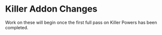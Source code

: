 # Killer Addon Changes

Work on these will begin once the first full pass on Killer Powers has been completed.

<!-- NOTE: The below "Too weak" indicators have not been discussed. As of right now, I've simply marked all Killers that are rated at C or D tier in Otzdarva's Killer Tierlist (8.4.0) as Too weak. We DO NOT *fully* agree with Otzdarva's ratings, however more often than not, give or take a tier, we do agree with his ratings, making it a reasonable starting point to have laid out ahead of time. These will all be discussed thoroughly as we go through each Addon, do not see this as a shortcut, everything will continue to get the attention it deserves. Additionally, low-play-rate is based on killer playrate, not addon playrate, because addon playrate is not tracked by Nightlight.


## [Trapper](<https://deadbydaylight.wiki.gg/wiki/Evan_MacMillan#Add-ons_for_Bear_Trap>) 🗑️

### [Iridescent Stone](<https://deadbydaylight.wiki.gg/wiki/Iridescent_Stone>) (Red)

-


### [Bloody Coil](<https://deadbydaylight.wiki.gg/wiki/Bloody_Coil>) (Red)

-


### [Trapper Sack](<https://deadbydaylight.wiki.gg/wiki/Trapper_Sack>) (Purple)

-


### [Tension Spring](<https://deadbydaylight.wiki.gg/wiki/Tension_Spring>) (Purple)

-


### [Oily Coil](<https://deadbydaylight.wiki.gg/wiki/Oily_Coil>) (Purple)

-


### [Honing Stone](<https://deadbydaylight.wiki.gg/wiki/Honing_Stone>) (Purple)

-


### [Trapper Bag](<https://deadbydaylight.wiki.gg/wiki/Trapper_Bag>) (Blue)

-


### [Tar Bottle](<https://deadbydaylight.wiki.gg/wiki/Tar_Bottle>) (Blue)

-


### [Secondary Coil](<https://deadbydaylight.wiki.gg/wiki/Secondary_Coil>) (Blue)

-


### [Rusted Jaws](<https://deadbydaylight.wiki.gg/wiki/Rusted_Jaws>) (Blue)

-


### [Fastening Tools](<https://deadbydaylight.wiki.gg/wiki/Fastening_Tools>) (Blue)

-


### [Wax Brick](<https://deadbydaylight.wiki.gg/wiki/Wax_Brick>) (Green)

-


### [Serrated Jaws](<https://deadbydaylight.wiki.gg/wiki/Serrated_Jaws>) (Green)

-


### [Lengthened Jaws](<https://deadbydaylight.wiki.gg/wiki/Lengthened_Jaws>) (Green)

-


### [Coffee Grounds](<https://deadbydaylight.wiki.gg/wiki/Coffee_Grounds>) (Green)

-


### [4-Coil Spring Kit](<https://deadbydaylight.wiki.gg/wiki/4-Coil_Spring_Kit>) (Green)

-


### [Trapper Gloves](<https://deadbydaylight.wiki.gg/wiki/Trapper_Gloves>) (Brown)

-


### [Padded Jaws](<https://deadbydaylight.wiki.gg/wiki/Padded_Jaws>) (Brown)

-


### [Makeshift Wrap](<https://deadbydaylight.wiki.gg/wiki/Makeshift_Wrap>) (Brown)

-


### [Bear Oil](<https://deadbydaylight.wiki.gg/wiki/Bear_Oil>) (Brown)

-


## [Wraith](<https://deadbydaylight.wiki.gg/wiki/Philip_Ojomo#Add-ons_for_Wailing_Bell>) 🗑️

### [Coxcombed Clapper](<https://deadbydaylight.wiki.gg/wiki/Coxcombed_Clapper>) (Red)

-


### ["All Seeing" - Spirit](<https://deadbydaylight.wiki.gg/wiki/%22All_Seeing%22_-_Spirit>) (Red)

-


### ["Windstorm" - Blood](<https://deadbydaylight.wiki.gg/wiki/%22Windstorm%22_-_Blood>) (Purple)

-


### ["Swift Hunt" - Blood](<https://deadbydaylight.wiki.gg/wiki/%22Swift_Hunt%22_-_Blood>) (Purple)

-


### ["Shadow Dance" - Blood](<https://deadbydaylight.wiki.gg/wiki/%22Shadow_Dance%22_-_Blood>) (Purple)

-


### ["All Seeing" - Blood](<https://deadbydaylight.wiki.gg/wiki/%22All_Seeing%22_-_Blood>) (Purple)

-


### ["Windstorm" - White](<https://deadbydaylight.wiki.gg/wiki/%22Windstorm%22_-_White>) (Blue)

-


### ["Swift Hunt" - White](<https://deadbydaylight.wiki.gg/wiki/%22Swift_Hunt%22_-_White>) (Blue)

-


### ["Shadow Dance" - White](<https://deadbydaylight.wiki.gg/wiki/%22Shadow_Dance%22_-_White>) (Blue)

-


### ["Blink" - White](<https://deadbydaylight.wiki.gg/wiki/%22Blink%22_-_White>) (Blue)

-


### ["Blind Warrior" - White](<https://deadbydaylight.wiki.gg/wiki/%22Blind_Warrior%22_-_White>) (Blue)

-


### [Bone Clapper](<https://deadbydaylight.wiki.gg/wiki/Bone_Clapper>) (Green)

-


### ["Windstorm" - Mud](<https://deadbydaylight.wiki.gg/wiki/%22Windstorm%22_-_Mud>) (Green)

-


### ["Swift Hunt" - Mud](<https://deadbydaylight.wiki.gg/wiki/%22Swift_Hunt%22_-_Mud>) (Green)

-


### ["Blink" - Mud](<https://deadbydaylight.wiki.gg/wiki/%22Blink%22_-_Mud>) (Green)

-


### ["Blind Warrior" - Mud](<https://deadbydaylight.wiki.gg/wiki/%22Blind_Warrior%22_-_Mud>) (Green)

-


### ["The Serpent" - Soot](<https://deadbydaylight.wiki.gg/wiki/%22The_Serpent%22_-_Soot>) (Brown)

-


### ["The Hound" - Soot](<https://deadbydaylight.wiki.gg/wiki/%22The_Hound%22_-_Soot>) (Brown)

-


### ["The Ghost" - Soot](<https://deadbydaylight.wiki.gg/wiki/%22The_Ghost%22_-_Soot>) (Brown)

-


### ["The Beast" - Soot](<https://deadbydaylight.wiki.gg/wiki/%22The_Beast%22_-_Soot>) (Brown)

-


## [Hillbilly](<https://deadbydaylight.wiki.gg/wiki/Max_Thompson_Jr.#Add-ons_for_Chainsaw>) 📉

### [Tuned Carburettor](<https://deadbydaylight.wiki.gg/wiki/Tuned_Carburettor>) (Red)

-


### [Iridescent Engravings](<https://deadbydaylight.wiki.gg/wiki/Iridescent_Engravings>) (Red)

-


### [Spiked Boots](<https://deadbydaylight.wiki.gg/wiki/Spiked_Boots>) (Purple)

-


### [LoPro Chains](<https://deadbydaylight.wiki.gg/wiki/LoPro_Chains>) (Purple)

-


### [Filthy Slippers](<https://deadbydaylight.wiki.gg/wiki/Filthy_Slippers>) (Purple)

-


### [Apex Muffler](<https://deadbydaylight.wiki.gg/wiki/Apex_Muffler>) (Purple)

-


### [The Thompsons' Mix](<https://deadbydaylight.wiki.gg/wiki/The_Thompsons'_Mix>) (Blue)

-


### [Ragged Engine](<https://deadbydaylight.wiki.gg/wiki/Ragged_Engine>) (Blue)

-


### [Low Kickback Chains](<https://deadbydaylight.wiki.gg/wiki/Low_Kickback_Chains>) (Blue)

-


### [Dad's Boots](<https://deadbydaylight.wiki.gg/wiki/Dad%27s_Boots>) (Blue)

-


### [Begrimed Chains](<https://deadbydaylight.wiki.gg/wiki/Begrimed_Chains_(Chainsaw)>) (Blue)

-


### [Thermal Casing](<https://deadbydaylight.wiki.gg/wiki/Thermal_Casing>) (Green)

-


### [Off-Brand Motor Oil](<https://deadbydaylight.wiki.gg/wiki/Off-Brand_Motor_Oil>) (Green)

-


### [High-Speed Idler Screw](<https://deadbydaylight.wiki.gg/wiki/High-Speed_Idler_Screw>) (Green)

-


### [Greased Throttle](<https://deadbydaylight.wiki.gg/wiki/Greased_Throttle>) (Green)

-


### [Clogged Intake](<https://deadbydaylight.wiki.gg/wiki/Clogged_Intake>) (Green)

-


### [Steel Toe Boots](<https://deadbydaylight.wiki.gg/wiki/Steel_Toe_Boots>) (Brown)

-


### [Discarded Air Filter](<https://deadbydaylight.wiki.gg/wiki/Discarded_Air_Filter>) (Brown)

-


### [Cracked Primer Bulb](<https://deadbydaylight.wiki.gg/wiki/Cracked_Primer_Bulb>) (Brown)

-


### [Counterweight](<https://deadbydaylight.wiki.gg/wiki/Counterweight>) (Brown)

-


## [Nurse](<https://deadbydaylight.wiki.gg/wiki/Sally_Smithson#Add-ons_for_Spencer's_Last_Breath>)

### [Torn Bookmark](<https://deadbydaylight.wiki.gg/wiki/Torn_Bookmark>) (Red)

-


### [Matchbox](<https://deadbydaylight.wiki.gg/wiki/Matchbox>) (Red)

-


### [Kavanagh's Last Breath](<https://deadbydaylight.wiki.gg/wiki/Kavanagh%27s_Last_Breath>) (Purple)

-


### [Jenner's Last Breath](<https://deadbydaylight.wiki.gg/wiki/Jenner%27s_Last_Breath>) (Purple)

-


### [Campbell's Last Breath](<https://deadbydaylight.wiki.gg/wiki/Campbell%27s_Last_Breath>) (Purple)

-


### ["Bad Man's" Last Breath](<https://deadbydaylight.wiki.gg/wiki/%22Bad_Man%27s%22_Last_Breath>) (Purple)

-


### [Spasmodic Breath](<https://deadbydaylight.wiki.gg/wiki/Spasmodic_Breath>) (Blue)

-


### [Heavy Panting](<https://deadbydaylight.wiki.gg/wiki/Heavy_Panting>) (Blue)

-


### [Fragile Wheeze](<https://deadbydaylight.wiki.gg/wiki/Fragile_Wheeze>) (Blue)

-


### [Ataxic Respiration](<https://deadbydaylight.wiki.gg/wiki/Ataxic_Respiration>) (Blue)

-


### [Anxious Gasp](<https://deadbydaylight.wiki.gg/wiki/Anxious_Gasp>) (Blue)

-


### [Pocket Watch](<https://deadbydaylight.wiki.gg/wiki/Pocket_Watch_(Spencer%27s_Last_Breath)>) (Green)

-


### [Dull Bracelet](<https://deadbydaylight.wiki.gg/wiki/Dull_Bracelet>) (Green)

-


### [Dark Cincture](<https://deadbydaylight.wiki.gg/wiki/Dark_Cincture>) (Green)

-


### [Catatonic Boy's Treasure](<https://deadbydaylight.wiki.gg/wiki/Catatonic_Boy%27s_Treasure>) (Green)

-


### [Bad Man Keepsake](<https://deadbydaylight.wiki.gg/wiki/Bad_Man_Keepsake>) (Green)

-


### [Wooden Horse](<https://deadbydaylight.wiki.gg/wiki/Wooden_Horse>) (Brown)

-


### [White Nit Comb](<https://deadbydaylight.wiki.gg/wiki/White_Nit_Comb>) (Brown)

-


### [Plaid Flannel](<https://deadbydaylight.wiki.gg/wiki/Plaid_Flannel>) (Brown)

-


### [Metal Spoon](<https://deadbydaylight.wiki.gg/wiki/Metal_Spoon>) (Brown)

-


## [Shape - Michael Myers](<https://deadbydaylight.wiki.gg/wiki/Michael_Myers#Add-ons_for_Evil_Within>) 🗑️

### [Judith's Tombstone](<https://deadbydaylight.wiki.gg/wiki/Judith%27s_Tombstone>) (Red)

-


### [Fragrant Tuft of Hair](<https://deadbydaylight.wiki.gg/wiki/Fragrant_Tuft_of_Hair>) (Red)

-


### [Vanity Mirror](<https://deadbydaylight.wiki.gg/wiki/Vanity_Mirror>) (Purple)

-


### [Tombstone Piece](<https://deadbydaylight.wiki.gg/wiki/Tombstone_Piece>) (Purple)

-


### [Scratched Mirror](<https://deadbydaylight.wiki.gg/wiki/Scratched_Mirror>) (Purple)

-


### [Lock of Hair](<https://deadbydaylight.wiki.gg/wiki/Lock_of_Hair>) (Purple)

-


### [Mirror Shard](<https://deadbydaylight.wiki.gg/wiki/Mirror_Shard>) (Blue)

-


### [Judith's Journal](<https://deadbydaylight.wiki.gg/wiki/Judith%27s_Journal>) (Blue)

-


### [Jewellery Box](<https://deadbydaylight.wiki.gg/wiki/Jewellery_Box>) (Blue)

-


### [J. Myers Memorial](<https://deadbydaylight.wiki.gg/wiki/J._Myers_Memorial>) (Blue)

-


### [Hair Bow](<https://deadbydaylight.wiki.gg/wiki/Hair_Bow>) (Blue)

-


### [Reflective Fragment](<https://deadbydaylight.wiki.gg/wiki/Reflective_Fragment>) (Green)

-


### [Jewellery](<https://deadbydaylight.wiki.gg/wiki/Jewellery>) (Green)

-


### [Hair Brush](<https://deadbydaylight.wiki.gg/wiki/Hair_Brush>) (Green)

-


### [Glass Fragment](<https://deadbydaylight.wiki.gg/wiki/Glass_Fragment>) (Green)

-


### [Dead Rabbit](<https://deadbydaylight.wiki.gg/wiki/Dead_Rabbit>) (Green)

-


### [Tacky Earrings](<https://deadbydaylight.wiki.gg/wiki/Tacky_Earrings>) (Brown)

-


### [Memorial Flower](<https://deadbydaylight.wiki.gg/wiki/Memorial_Flower>) (Brown)

-


### [Boyfriend's Memo](<https://deadbydaylight.wiki.gg/wiki/Boyfriend%27s_Memo>) (Brown)

-


### [Blond Hair](<https://deadbydaylight.wiki.gg/wiki/Blond_Hair>) (Brown)

-


## [Hag](<https://deadbydaylight.wiki.gg/wiki/Lisa_Sherwood#Add-ons_for_Blackened_Catalyst>) 📉

### [Waterlogged Shoe](<https://deadbydaylight.wiki.gg/wiki/Waterlogged_Shoe>) (Red)

-


### [Mint Rag](<https://deadbydaylight.wiki.gg/wiki/Mint_Rag>) (Red)

-


### [Scarred Hand](<https://deadbydaylight.wiki.gg/wiki/Scarred_Hand>) (Purple)

-


### [Rusty Shackles](<https://deadbydaylight.wiki.gg/wiki/Rusty_Shackles>) (Purple)

-


### [Grandma's Heart](<https://deadbydaylight.wiki.gg/wiki/Grandma%27s_Heart>) (Purple)

-


### [Disfigured Ear](<https://deadbydaylight.wiki.gg/wiki/Disfigured_Ear>) (Purple)

-


### [Willow Wreath](<https://deadbydaylight.wiki.gg/wiki/Willow_Wreath>) (Blue)

-


### [Swamp Orchid Necklet](<https://deadbydaylight.wiki.gg/wiki/Swamp_Orchid_Necklet>) (Blue)

-


### [Dried Cicada](<https://deadbydaylight.wiki.gg/wiki/Dried_Cicada>) (Blue)

-


### [Cracked Turtle Egg](<https://deadbydaylight.wiki.gg/wiki/Cracked_Turtle_Egg>) (Blue)

-


### [Bloodied Mud](<https://deadbydaylight.wiki.gg/wiki/Bloodied_Mud>) (Blue)

-


### [Pussy Willow Catkins](<https://deadbydaylight.wiki.gg/wiki/Pussy_Willow_Catkins>) (Green)

-


### [Half Eggshell](<https://deadbydaylight.wiki.gg/wiki/Half_Eggshell>) (Green)

-


### [Dragonfly Wings](<https://deadbydaylight.wiki.gg/wiki/Dragonfly_Wings>) (Green)

-


### [Cypress Necklet](<https://deadbydaylight.wiki.gg/wiki/Cypress_Necklet>) (Green)

-


### [Bloodied Water](<https://deadbydaylight.wiki.gg/wiki/Bloodied_Water>) (Green)

-


### [Rope Necklet](<https://deadbydaylight.wiki.gg/wiki/Rope_Necklet>) (Brown)

-


### [Powdered Eggshell](<https://deadbydaylight.wiki.gg/wiki/Powdered_Eggshell>) (Brown)

-


### [Dead Fly Mud](<https://deadbydaylight.wiki.gg/wiki/Dead_Fly_Mud>) (Brown)

-


### [Bog Water](<https://deadbydaylight.wiki.gg/wiki/Bog_Water>) (Brown)

-


## [Doctor](<https://deadbydaylight.wiki.gg/wiki/Herman_Carter#Add-ons_for_Carter's_Spark>) 📉 🗑️

### [Iridescent Queen](<https://deadbydaylight.wiki.gg/wiki/Iridescent_Queen>) (Red)

-


### [Iridescent King](<https://deadbydaylight.wiki.gg/wiki/Iridescent_King>) (Red)

-


### ["Restraint" - Carter's Notes](<https://deadbydaylight.wiki.gg/wiki/%22Restraint%22_-_Carter%27s_Notes>) (Purple)

-


### ["Order" - Carter's Notes](<https://deadbydaylight.wiki.gg/wiki/%22Order%22_-_Carter%27s_Notes>) (Purple)

-


### ["Discipline" - Carter's Notes](<https://deadbydaylight.wiki.gg/wiki/%22Discipline%22_-_Carter%27s_Notes>) (Purple)

-


### ["Calm" - Carter's Notes](<https://deadbydaylight.wiki.gg/wiki/%22Calm%22_-_Carter%27s_Notes>) (Purple)

-


### [Scrapped Tape](<https://deadbydaylight.wiki.gg/wiki/Scrapped_Tape>) (Blue)

-


### [Interview Tape](<https://deadbydaylight.wiki.gg/wiki/Interview_Tape>) (Blue)

-


### [High Stimulus Electrode](<https://deadbydaylight.wiki.gg/wiki/High_Stimulus_Electrode>) (Blue)

-


### ["Restraint" - Class III](<https://deadbydaylight.wiki.gg/wiki/%22Restraint%22_-_Class_III>) (Blue)

-


### ["Discipline" - Class III](<https://deadbydaylight.wiki.gg/wiki/%22Discipline%22_-_Class_III>) (Blue)

-


### [Polished Electrode](<https://deadbydaylight.wiki.gg/wiki/Polished_Electrode>) (Green)

-


### ["Restraint" - Class II](<https://deadbydaylight.wiki.gg/wiki/%22Restraint%22_-_Class_II>) (Green)

-


### ["Order" - Class II](<https://deadbydaylight.wiki.gg/wiki/%22Order%22_-_Class_II>) (Green)

-


### ["Discipline" - Class II](<https://deadbydaylight.wiki.gg/wiki/%22Discipline%22_-_Class_II>) (Green)

-


### ["Calm" - Class II](<https://deadbydaylight.wiki.gg/wiki/%22Calm%22_-_Class_II>) (Green)

-


### [Mouldy Electrode](<https://deadbydaylight.wiki.gg/wiki/Mouldy_Electrode>) (Brown)

-


### [Maple Knight](<https://deadbydaylight.wiki.gg/wiki/Maple_Knight>) (Brown)

-


### ["Order" - Class I](<https://deadbydaylight.wiki.gg/wiki/%22Order%22_-_Class_I>) (Brown)

-


### ["Calm" - Class I](<https://deadbydaylight.wiki.gg/wiki/%22Calm%22_-_Class_I>) (Brown)

-


## [Huntress](<https://deadbydaylight.wiki.gg/wiki/Anna#Add-ons_for_Hunting_Hatchets>)

### [Soldier's Puttee](<https://deadbydaylight.wiki.gg/wiki/Soldier%27s_Puttee>) (Red)

-


### [Iridescent Head](<https://deadbydaylight.wiki.gg/wiki/Iridescent_Head>) (Red)

-


### [Wooden Fox](<https://deadbydaylight.wiki.gg/wiki/Wooden_Fox>) (Purple)

-


### [Infantry Belt](<https://deadbydaylight.wiki.gg/wiki/Infantry_Belt>) (Purple)

-


### [Glowing Concoction](<https://deadbydaylight.wiki.gg/wiki/Glowing_Concoction>) (Purple)

-


### [Begrimed Head](<https://deadbydaylight.wiki.gg/wiki/Begrimed_Head>) (Purple)

-


### [Venomous Concoction](<https://deadbydaylight.wiki.gg/wiki/Venomous_Concoction>) (Blue)

-


### [Rusty Head](<https://deadbydaylight.wiki.gg/wiki/Rusty_Head>) (Blue)

-


### [Rose Root](<https://deadbydaylight.wiki.gg/wiki/Rose_Root>) (Blue)

-


### [Flower Babushka](<https://deadbydaylight.wiki.gg/wiki/Flower_Babushka>) (Blue)

-


### [Deerskin Gloves](<https://deadbydaylight.wiki.gg/wiki/Deerskin_Gloves>) (Blue)

-


### [Weighted Head](<https://deadbydaylight.wiki.gg/wiki/Weighted_Head>) (Green)

-


### [Shiny Pin](<https://deadbydaylight.wiki.gg/wiki/Shiny_Pin>) (Green)

-


### [Oak Haft](<https://deadbydaylight.wiki.gg/wiki/Oak_Haft>) (Green)

-


### [Manna Grass Braid](<https://deadbydaylight.wiki.gg/wiki/Manna_Grass_Braid>) (Green)

-


### [Leather Loop](<https://deadbydaylight.wiki.gg/wiki/Leather_Loop>) (Green)

-


### [Yellowed Cloth](<https://deadbydaylight.wiki.gg/wiki/Yellowed_Cloth>) (Brown)

-


### [Coarse Stone](<https://deadbydaylight.wiki.gg/wiki/Coarse_Stone>) (Brown)

-


### [Bandaged Haft](<https://deadbydaylight.wiki.gg/wiki/Bandaged_Haft>) (Brown)

-


### [Amanita Toxin](<https://deadbydaylight.wiki.gg/wiki/Amanita_Toxin>) (Brown)

-


## [Cannibal - Bubba](<https://deadbydaylight.wiki.gg/wiki/Bubba_Sawyer#Add-ons_for_Bubba's_Chainsaw>) 📉 🗑️

### [Iridescent Flesh](<https://deadbydaylight.wiki.gg/wiki/Iridescent_Flesh>) (Red)

-


### [Carburettor Tuning Guide](<https://deadbydaylight.wiki.gg/wiki/Carburettor_Tuning_Guide>) (Red)

-


### [Rusted Chains](<https://deadbydaylight.wiki.gg/wiki/Rusted_Chains>) (Purple)

-


### [Light Chassis](<https://deadbydaylight.wiki.gg/wiki/Light_Chassis>) (Purple)

-


### [Depth Gauge Rake](<https://deadbydaylight.wiki.gg/wiki/Depth_Gauge_Rake>) (Purple)

-


### [Award-winning Chilli](<https://deadbydaylight.wiki.gg/wiki/Award-winning_Chilli>) (Purple)

-


### [The Grease](<https://deadbydaylight.wiki.gg/wiki/The_Grease>) (Blue)

-


### [The Beast's Marks](<https://deadbydaylight.wiki.gg/wiki/The_Beast%27s_Marks>) (Blue)

-


### [Shop Lubricant](<https://deadbydaylight.wiki.gg/wiki/Shop_Lubricant>) (Blue)

-


### [Grisly Chains](<https://deadbydaylight.wiki.gg/wiki/Grisly_Chains>) (Blue)

-


### [Begrimed Chains](<https://deadbydaylight.wiki.gg/wiki/Begrimed_Chains_(Bubba%27s_Chainsaw)>) (Blue)

-


### [Primer Bulb](<https://deadbydaylight.wiki.gg/wiki/Primer_Bulb>) (Green)

-


### [Long Guide Bar](<https://deadbydaylight.wiki.gg/wiki/Long_Guide_Bar>) (Green)

-


### [Knife Scratches](<https://deadbydaylight.wiki.gg/wiki/Knife_Scratches>) (Green)

-


### [Homemade Muffler](<https://deadbydaylight.wiki.gg/wiki/Homemade_Muffler>) (Green)

-


### [Chilli](<https://deadbydaylight.wiki.gg/wiki/Chilli>) (Green)

-


### [Vegetable Oil](<https://deadbydaylight.wiki.gg/wiki/Vegetable_Oil>) (Brown)

-


### [Speed Limiter](<https://deadbydaylight.wiki.gg/wiki/Speed_Limiter>) (Brown)

-


### [Spark Plug](<https://deadbydaylight.wiki.gg/wiki/Spark_Plug>) (Brown)

-


### [Chainsaw File](<https://deadbydaylight.wiki.gg/wiki/Chainsaw_File>) (Brown)

-


## [Nightmare - Freddy Krueger](<https://deadbydaylight.wiki.gg/wiki/Freddy_Krueger#Add-ons_for_Dream_Demon>) 📉 🗑️

### [Red Paint Brush](<https://deadbydaylight.wiki.gg/wiki/Red_Paint_Brush>) (Red)

-


### [Black Box](<https://deadbydaylight.wiki.gg/wiki/Black_Box>) (Red)

-


### [Swing Chains](<https://deadbydaylight.wiki.gg/wiki/Swing_Chains>) (Purple)

-


### [Pill Bottle](<https://deadbydaylight.wiki.gg/wiki/Pill_Bottle>) (Purple)

-


### [Class Photo](<https://deadbydaylight.wiki.gg/wiki/Class_Photo>) (Purple)

-


### ["Z" Block](<https://deadbydaylight.wiki.gg/wiki/%22Z%22_Block>) (Purple)

-


### [Unicorn Block](<https://deadbydaylight.wiki.gg/wiki/Unicorn_Block>) (Blue)

-


### [Paint Thinner](<https://deadbydaylight.wiki.gg/wiki/Paint_Thinner>) (Blue)

-


### [Nancy's Masterpiece](<https://deadbydaylight.wiki.gg/wiki/Nancy%27s_Masterpiece>) (Blue)

-


### [Jump Rope](<https://deadbydaylight.wiki.gg/wiki/Jump_Rope_(Dream_Demon)>) (Blue)

-


### [Blue Dress](<https://deadbydaylight.wiki.gg/wiki/Blue_Dress>) (Blue)

-


### [Prototype Claws](<https://deadbydaylight.wiki.gg/wiki/Prototype_Claws>) (Green)

-


### [Outdoor Rope](<https://deadbydaylight.wiki.gg/wiki/Outdoor_Rope>) (Green)

-


### [Nancy's Sketch](<https://deadbydaylight.wiki.gg/wiki/Nancy%27s_Sketch>) (Green)

-


### [Green Dress](<https://deadbydaylight.wiki.gg/wiki/Green_Dress>) (Green)

-


### [Cat Block](<https://deadbydaylight.wiki.gg/wiki/Cat_Block>) (Green)

-


### [Wool Shirt](<https://deadbydaylight.wiki.gg/wiki/Wool_Shirt>) (Brown)

-


### [Sheep Block](<https://deadbydaylight.wiki.gg/wiki/Sheep_Block>) (Brown)

-


### [Kid's Drawing](<https://deadbydaylight.wiki.gg/wiki/Kid%27s_Drawing>) (Brown)

-


### [Garden Rake](<https://deadbydaylight.wiki.gg/wiki/Garden_Rake>) (Brown)

-


## [Pig](<https://deadbydaylight.wiki.gg/wiki/Amanda_Young#Add-ons_for_Jigsaw's_Baptism>) 📉 🗑️

### [Video Tape](<https://deadbydaylight.wiki.gg/wiki/Video_Tape>) (Red)

-


### [Amanda's Letter](<https://deadbydaylight.wiki.gg/wiki/Amanda%27s_Letter>) (Red)

-


### [Tampered Timer](<https://deadbydaylight.wiki.gg/wiki/Tampered_Timer>) (Purple)

-


### [Jigsaw's Sketch](<https://deadbydaylight.wiki.gg/wiki/Jigsaw%27s_Sketch>) (Purple)

-


### [Crate of Gears](<https://deadbydaylight.wiki.gg/wiki/Crate_of_Gears>) (Purple)

-


### [Amanda's Secret](<https://deadbydaylight.wiki.gg/wiki/Amanda%27s_Secret>) (Purple)

-


### [Slow-Release Toxin](<https://deadbydaylight.wiki.gg/wiki/Slow-Release_Toxin>) (Blue)

-


### [Rusty Attachments](<https://deadbydaylight.wiki.gg/wiki/Rusty_Attachments>) (Blue)

-


### [Rules Set No.2](<https://deadbydaylight.wiki.gg/wiki/Rules_Set_No.2>) (Blue)

-


### [Jigsaw's Annotated Plan](<https://deadbydaylight.wiki.gg/wiki/Jigsaw%27s_Annotated_Plan>) (Blue)

-


### [Bag of Gears](<https://deadbydaylight.wiki.gg/wiki/Bag_of_Gears>) (Blue)

-


### [Workshop Grease](<https://deadbydaylight.wiki.gg/wiki/Workshop_Grease>) (Green)

-


### [Utility Blades](<https://deadbydaylight.wiki.gg/wiki/Utility_Blades>) (Green)

-


### [Razor Wires](<https://deadbydaylight.wiki.gg/wiki/Razor_Wires>) (Green)

-


### [Last Will](<https://deadbydaylight.wiki.gg/wiki/Last_Will>) (Green)

-


### [Face Mask](<https://deadbydaylight.wiki.gg/wiki/Face_Mask>) (Green)

-


### [Shattered Syringe](<https://deadbydaylight.wiki.gg/wiki/Shattered_Syringe>) (Brown)

-


### [John's Medical File](<https://deadbydaylight.wiki.gg/wiki/John%27s_Medical_File>) (Brown)

-


### [Interlocking Razor](<https://deadbydaylight.wiki.gg/wiki/Interlocking_Razor>) (Brown)

-


### [Combat Straps](<https://deadbydaylight.wiki.gg/wiki/Combat_Straps>) (Brown)

-


## [Clown](<https://deadbydaylight.wiki.gg/wiki/Kenneth_Chase_alias_Jeffrey_Hawk#Add-ons_for_The_Afterpiece_Tonic>) 🗑️

### [Tattoo's Middle Finger](<https://deadbydaylight.wiki.gg/wiki/Tattoo%27s_Middle_Finger>) (Red)

-


### [Redhead's Pinkie Finger](<https://deadbydaylight.wiki.gg/wiki/Redhead%27s_Pinkie_Finger>) (Red)

-


### [Garish Make-Up Kit](<https://deadbydaylight.wiki.gg/wiki/Garish_Make-Up_Kit>) (Purple)

-


### [Ether 15 Vol%](<https://deadbydaylight.wiki.gg/wiki/Ether_15_Vol%25>) (Purple)

-


### [Cigar Box](<https://deadbydaylight.wiki.gg/wiki/Cigar_Box>) (Purple)

-


### [Cheap Gin Bottle](<https://deadbydaylight.wiki.gg/wiki/Cheap_Gin_Bottle>) (Purple)

-


### [Sulphuric Acid Vial](<https://deadbydaylight.wiki.gg/wiki/Sulphuric_Acid_Vial>) (Blue)

-


### [Spirit of Hartshorn](<https://deadbydaylight.wiki.gg/wiki/Spirit_of_Hartshorn>) (Blue)

-


### [Smelly Inner Soles](<https://deadbydaylight.wiki.gg/wiki/Smelly_Inner_Soles>) (Blue)

-


### [Flask of Bleach](<https://deadbydaylight.wiki.gg/wiki/Flask_of_Bleach>) (Blue)

-


### [Bottle of Chloroform](<https://deadbydaylight.wiki.gg/wiki/Bottle_of_Chloroform>) (Blue)

-


### [Thick Cork Stopper](<https://deadbydaylight.wiki.gg/wiki/Thick_Cork_Stopper>) (Green)

-


### [Sticky Soda Bottle](<https://deadbydaylight.wiki.gg/wiki/Sticky_Soda_Bottle>) (Green)

-


### [Starling Feather](<https://deadbydaylight.wiki.gg/wiki/Starling_Feather>) (Green)

-


### [Solvent Jug](<https://deadbydaylight.wiki.gg/wiki/Solvent_Jug>) (Green)

-


### [Kerosene Can](<https://deadbydaylight.wiki.gg/wiki/Kerosene_Can>) (Green)

-


### [VHS Porn](<https://deadbydaylight.wiki.gg/wiki/VHS_Porn>) (Brown)

-


### [Robin Feather](<https://deadbydaylight.wiki.gg/wiki/Robin_Feather>) (Brown)

-


### [Party Bottle](<https://deadbydaylight.wiki.gg/wiki/Party_Bottle>) (Brown)

-


### [Fingerless Parade Gloves](<https://deadbydaylight.wiki.gg/wiki/Fingerless_Parade_Gloves>) (Brown)

-


## [Spirit](<https://deadbydaylight.wiki.gg/wiki/Rin_Yamaoka#Add-ons_for_Yamaoka's_Haunting>) 📉

### [Mother-Daughter Ring](<https://deadbydaylight.wiki.gg/wiki/Mother-Daughter_Ring>) (Red)

-


### [Kintsugi Teacup](<https://deadbydaylight.wiki.gg/wiki/Kintsugi_Teacup>) (Red)

-


### [Yakuyoke Amulet](<https://deadbydaylight.wiki.gg/wiki/Yakuyoke_Amulet>) (Purple)

-


### [Wakizashi Saya](<https://deadbydaylight.wiki.gg/wiki/Wakizashi_Saya>) (Purple)

-


### [Furin](<https://deadbydaylight.wiki.gg/wiki/Furin>) (Purple)

-


### [Dried Cherry Blossom](<https://deadbydaylight.wiki.gg/wiki/Dried_Cherry_Blossom>) (Purple)

-


### [Uchiwa](<https://deadbydaylight.wiki.gg/wiki/Uchiwa>) (Blue)

-


### [Senko Hanabi](<https://deadbydaylight.wiki.gg/wiki/Senko_Hanabi>) (Blue)

-


### [Rusty Flute](<https://deadbydaylight.wiki.gg/wiki/Rusty_Flute>) (Blue)

-


### [Mother's Glasses](<https://deadbydaylight.wiki.gg/wiki/Mother%27s_Glasses>) (Blue)

-


### [Katana Tsuba](<https://deadbydaylight.wiki.gg/wiki/Katana_Tsuba>) (Blue)

-


### [White Hair Ribbon](<https://deadbydaylight.wiki.gg/wiki/White_Hair_Ribbon>) (Green)

-


### [Rin's Broken Watch](<https://deadbydaylight.wiki.gg/wiki/Rin%27s_Broken_Watch>) (Green)

-


### [Muddy Sports Day Cap](<https://deadbydaylight.wiki.gg/wiki/Muddy_Sports_Day_Cap>) (Green)

-


### [Kaiun Talisman](<https://deadbydaylight.wiki.gg/wiki/Kaiun_Talisman>) (Green)

-


### [Juniper Bonsai](<https://deadbydaylight.wiki.gg/wiki/Juniper_Bonsai>) (Green)

-


### [Zōri](<https://deadbydaylight.wiki.gg/wiki/Z%C5%8Dri>) (Brown)

-


### [Shiawase Amulet](<https://deadbydaylight.wiki.gg/wiki/Shiawase_Amulet>) (Brown)

-


### [Origami Crane](<https://deadbydaylight.wiki.gg/wiki/Origami_Crane>) (Brown)

-


### [Gifted Bamboo Comb](<https://deadbydaylight.wiki.gg/wiki/Gifted_Bamboo_Comb>) (Brown)

-


## [Legion](<https://deadbydaylight.wiki.gg/wiki/Frank,_Julie,_Susie,_Joey#Add-ons_for_Feral_Frenzy>) 🗑️

### [Iridescent Button](<https://deadbydaylight.wiki.gg/wiki/Iridescent_Button>) (Red)

-


### [Fuming Mix Tape](<https://deadbydaylight.wiki.gg/wiki/Fuming_Mix_Tape>) (Red)

-


### [Stab Wounds Study](<https://deadbydaylight.wiki.gg/wiki/Stab_Wounds_Study>) (Purple)

-


### [Frank's Mix Tape](<https://deadbydaylight.wiki.gg/wiki/Frank%27s_Mix_Tape>) (Purple)

-


### [Filthy Blade](<https://deadbydaylight.wiki.gg/wiki/Filthy_Blade>) (Purple)

-


### [BFFs](<https://deadbydaylight.wiki.gg/wiki/BFFs>) (Purple)

-


### [The Legion Pin](<https://deadbydaylight.wiki.gg/wiki/The_Legion_Pin>) (Blue)

-


### [Susie's Mix Tape](<https://deadbydaylight.wiki.gg/wiki/Susie%27s_Mix_Tape>) (Blue)

-


### [Stylish Sunglasses](<https://deadbydaylight.wiki.gg/wiki/Stylish_Sunglasses>) (Blue)

-


### [Stolen Sketch Book](<https://deadbydaylight.wiki.gg/wiki/Stolen_Sketch_Book>) (Blue)

-


### [Joey's Mix Tape](<https://deadbydaylight.wiki.gg/wiki/Joey%27s_Mix_Tape>) (Blue)

-


### [Never-Sleep Pills](<https://deadbydaylight.wiki.gg/wiki/Never-Sleep_Pills>) (Green)

-


### [Mural Sketch](<https://deadbydaylight.wiki.gg/wiki/Mural_Sketch>) (Green)

-


### [Julie's Mix Tape](<https://deadbydaylight.wiki.gg/wiki/Julie%27s_Mix_Tape>) (Green)

-


### [Etched Ruler](<https://deadbydaylight.wiki.gg/wiki/Etched_Ruler>) (Green)

-


### [Defaced Smiley Pin](<https://deadbydaylight.wiki.gg/wiki/Defaced_Smiley_Pin>) (Green)

-


### [Smiley Face Pin](<https://deadbydaylight.wiki.gg/wiki/Smiley_Face_Pin>) (Brown)

-


### [Scratched Ruler](<https://deadbydaylight.wiki.gg/wiki/Scratched_Ruler>) (Brown)

-


### [Mischief List](<https://deadbydaylight.wiki.gg/wiki/Mischief_List>) (Brown)

-


### [Friendship Bracelet](<https://deadbydaylight.wiki.gg/wiki/Friendship_Bracelet>) (Brown)

-


## [Plague](<https://deadbydaylight.wiki.gg/wiki/Adiris#Add-ons_for_Vile_Purge>) 📉

### [Iridescent Seal](<https://deadbydaylight.wiki.gg/wiki/Iridescent_Seal>) (Red)

-


### [Black Incense](<https://deadbydaylight.wiki.gg/wiki/Black_Incense>) (Red)

-


### [Worship Tablet](<https://deadbydaylight.wiki.gg/wiki/Worship_Tablet>) (Purple)

-


### [Vile Emetic](<https://deadbydaylight.wiki.gg/wiki/Vile_Emetic>) (Purple)

-


### [Severed Toe](<https://deadbydaylight.wiki.gg/wiki/Severed_Toe>) (Purple)

-


### [Devotee's Amulet](<https://deadbydaylight.wiki.gg/wiki/Devotee%27s_Amulet>) (Purple)

-


### [Rubbing Oil](<https://deadbydaylight.wiki.gg/wiki/Rubbing_Oil>) (Blue)

-


### [Infected Emetic](<https://deadbydaylight.wiki.gg/wiki/Infected_Emetic>) (Blue)

-


### [Incensed Ointment](<https://deadbydaylight.wiki.gg/wiki/Incensed_Ointment>) (Blue)

-


### [Exorcism Amulet](<https://deadbydaylight.wiki.gg/wiki/Exorcism_Amulet>) (Blue)

-


### [Ashen Apple](<https://deadbydaylight.wiki.gg/wiki/Ashen_Apple>) (Blue)

-


### [Prophylactic Amulet](<https://deadbydaylight.wiki.gg/wiki/Prophylactic_Amulet>) (Green)

-


### [Potent Tincture](<https://deadbydaylight.wiki.gg/wiki/Potent_Tincture>) (Green)

-


### [Haematite Seal](<https://deadbydaylight.wiki.gg/wiki/Haematite_Seal>) (Green)

-


### [Emetic Potion](<https://deadbydaylight.wiki.gg/wiki/Emetic_Potion>) (Green)

-


### [Blessed Apple](<https://deadbydaylight.wiki.gg/wiki/Blessed_Apple>) (Green)

-


### [Prayer Tablet Fragment](<https://deadbydaylight.wiki.gg/wiki/Prayer_Tablet_Fragment>) (Brown)

-


### [Olibanum Incense](<https://deadbydaylight.wiki.gg/wiki/Olibanum_Incense>) (Brown)

-


### [Limestone Seal](<https://deadbydaylight.wiki.gg/wiki/Limestone_Seal>) (Brown)

-


### [Healing Salve](<https://deadbydaylight.wiki.gg/wiki/Healing_Salve>) (Brown)

-


## [Ghost Face](<https://deadbydaylight.wiki.gg/wiki/Danny_Johnson_alias_Jed_Olsen#Add-ons_for_Night_Shroud>) 🗑️

### [Outdoor Security Camera](<https://deadbydaylight.wiki.gg/wiki/Outdoor_Security_Camera>) (Red)

-


### ["Ghost Face Caught on Tape"](<https://deadbydaylight.wiki.gg/wiki/%22Ghost_Face_Caught_on_Tape%22>) (Red)

-


### [Victim's Detailed Routine](<https://deadbydaylight.wiki.gg/wiki/Victim%27s_Detailed_Routine>) (Purple)

-


### [Night Vision Monocular](<https://deadbydaylight.wiki.gg/wiki/Night_Vision_Monocular>) (Purple)

-


### [Drop-Leg Knife Sheath](<https://deadbydaylight.wiki.gg/wiki/Drop-Leg_Knife_Sheath>) (Purple)

-


### [Driver's License](<https://deadbydaylight.wiki.gg/wiki/Driver%27s_License>) (Purple)

-


### [Olsen's Wallet](<https://deadbydaylight.wiki.gg/wiki/Olsen%27s_Wallet>) (Blue)

-


### [Leather Knife Sheath](<https://deadbydaylight.wiki.gg/wiki/Leather_Knife_Sheath>) (Blue)

-


### [Lasting Perfume](<https://deadbydaylight.wiki.gg/wiki/Lasting_Perfume>) (Blue)

-


### [Knife Belt Clip](<https://deadbydaylight.wiki.gg/wiki/Knife_Belt_Clip>) (Blue)

-


### [Chewed Pen](<https://deadbydaylight.wiki.gg/wiki/Chewed_Pen>) (Blue)

-


### [Telephoto Lens](<https://deadbydaylight.wiki.gg/wiki/Telephoto_Lens>) (Green)

-


### [Olsen's Journal](<https://deadbydaylight.wiki.gg/wiki/Olsen%27s_Journal>) (Green)

-


### [Olsen's Address Book](<https://deadbydaylight.wiki.gg/wiki/Olsen%27s_Address_Book>) (Green)

-


### [Marked Map](<https://deadbydaylight.wiki.gg/wiki/Marked_Map>) (Green)

-


### [Cinch Straps](<https://deadbydaylight.wiki.gg/wiki/Cinch_Straps>) (Green)

-


### [Walleye's Matchbook](<https://deadbydaylight.wiki.gg/wiki/Walleye%27s_Matchbook>) (Brown)

-


### [Headline Cut-Outs](<https://deadbydaylight.wiki.gg/wiki/Headline_Cut-Outs>) (Brown)

-


### [Cheap Cologne](<https://deadbydaylight.wiki.gg/wiki/Cheap_Cologne>) (Brown)

-


### ["Philly"](<https://deadbydaylight.wiki.gg/wiki/%22Philly%22>) (Brown)

-


## [Demogorgon](<https://deadbydaylight.wiki.gg/wiki/The_Demogorgon#Add-ons_for_Of_the_Abyss>) 📉 🗑️

### [Red Moss](<https://deadbydaylight.wiki.gg/wiki/Red_Moss>) (Red)

-


### [Leprose Lichen](<https://deadbydaylight.wiki.gg/wiki/Leprose_Lichen>) (Red)

-


### [Vermilion Webcap](<https://deadbydaylight.wiki.gg/wiki/Vermilion_Webcap>) (Purple)

-


### [Upside Down Resin](<https://deadbydaylight.wiki.gg/wiki/Upside_Down_Resin>) (Purple)

-


### [Unknown Egg](<https://deadbydaylight.wiki.gg/wiki/Unknown_Egg>) (Purple)

-


### [Lifeguard Whistle](<https://deadbydaylight.wiki.gg/wiki/Lifeguard_Whistle>) (Purple)

-


### [Violet Waxcap](<https://deadbydaylight.wiki.gg/wiki/Violet_Waxcap>) (Blue)

-


### [Thorny Vines](<https://deadbydaylight.wiki.gg/wiki/Thorny_Vines>) (Blue)

-


### [Eleven's Soda](<https://deadbydaylight.wiki.gg/wiki/Eleven%27s_Soda>) (Blue)

-


### [Deer Lung](<https://deadbydaylight.wiki.gg/wiki/Deer_Lung>) (Blue)

-


### [Brass Case Lighter](<https://deadbydaylight.wiki.gg/wiki/Brass_Case_Lighter>) (Blue)

-


### [Viscous Webbing](<https://deadbydaylight.wiki.gg/wiki/Viscous_Webbing>) (Green)

-


### [Sticky Lining](<https://deadbydaylight.wiki.gg/wiki/Sticky_Lining>) (Green)

-


### [Rotten Green Tripe](<https://deadbydaylight.wiki.gg/wiki/Rotten_Green_Tripe>) (Green)

-


### [Mews' Guts](<https://deadbydaylight.wiki.gg/wiki/Mews%27_Guts>) (Green)

-


### [Barb's Glasses](<https://deadbydaylight.wiki.gg/wiki/Barb%27s_Glasses>) (Green)

-


### [Rotten Pumpkin](<https://deadbydaylight.wiki.gg/wiki/Rotten_Pumpkin>) (Brown)

-


### [Rat Tail](<https://deadbydaylight.wiki.gg/wiki/Rat_Tail>) (Brown)

-


### [Rat Liver](<https://deadbydaylight.wiki.gg/wiki/Rat_Liver>) (Brown)

-


### [Black Heart](<https://deadbydaylight.wiki.gg/wiki/Black_Heart>) (Brown)

-


## [Oni](<https://deadbydaylight.wiki.gg/wiki/Kazan_Yamaoka#Add-ons_for_Yamaoka's_Wrath>) 📉

### [Renjiro's Bloody Glove](<https://deadbydaylight.wiki.gg/wiki/Renjiro%27s_Bloody_Glove>) (Red)

-


### [Iridescent Family Crest](<https://deadbydaylight.wiki.gg/wiki/Iridescent_Family_Crest>) (Red)

-


### [Tear-Soaked Tenugui](<https://deadbydaylight.wiki.gg/wiki/Tear-Soaked_Tenugui>) (Purple)

-


### [Splintered Hull](<https://deadbydaylight.wiki.gg/wiki/Splintered_Hull>) (Purple)

-


### [Lion Fang](<https://deadbydaylight.wiki.gg/wiki/Lion_Fang>) (Purple)

-


### [Akito's Crutch](<https://deadbydaylight.wiki.gg/wiki/Akito%27s_Crutch>) (Purple)

-


### [Yamaoka Sashimono](<https://deadbydaylight.wiki.gg/wiki/Yamaoka_Sashimono>) (Blue)

-


### [Wooden Oni Mask](<https://deadbydaylight.wiki.gg/wiki/Wooden_Oni_Mask>) (Blue)

-


### [Shattered Wakizashi](<https://deadbydaylight.wiki.gg/wiki/Shattered_Wakizashi>) (Blue)

-


### [Scalped Topknot](<https://deadbydaylight.wiki.gg/wiki/Scalped_Topknot>) (Blue)

-


### [Kanai-Anzen Talisman](<https://deadbydaylight.wiki.gg/wiki/Kanai-Anzen_Talisman>) (Blue)

-


### [Polished Maedate](<https://deadbydaylight.wiki.gg/wiki/Polished_Maedate>) (Green)

-


### [Ink Lion](<https://deadbydaylight.wiki.gg/wiki/Ink_Lion>) (Green)

-


### [Chipped Saihai](<https://deadbydaylight.wiki.gg/wiki/Chipped_Saihai>) (Green)

-


### [Child's Wooden Sword](<https://deadbydaylight.wiki.gg/wiki/Child%27s_Wooden_Sword>) (Green)

-


### [Bloody Sash](<https://deadbydaylight.wiki.gg/wiki/Bloody_Sash>) (Green)

-


### [Rotting Rope](<https://deadbydaylight.wiki.gg/wiki/Rotting_Rope>) (Brown)

-


### [Paper Lantern](<https://deadbydaylight.wiki.gg/wiki/Paper_Lantern>) (Brown)

-


### [Cracked Sakazuki](<https://deadbydaylight.wiki.gg/wiki/Cracked_Sakazuki>) (Brown)

-


### [Blackened Toenail](<https://deadbydaylight.wiki.gg/wiki/Blackened_Toenail>) (Brown)

-


## [Deathslinger](<https://deadbydaylight.wiki.gg/wiki/Caleb_Quinn#Add-ons_for_The_Redeemer>) 📉

### [Iridescent Coin](<https://deadbydaylight.wiki.gg/wiki/Iridescent_Coin>) (Red)

-


### [Hellshire Iron](<https://deadbydaylight.wiki.gg/wiki/Hellshire_Iron>) (Red)

-


### [Prison Chain](<https://deadbydaylight.wiki.gg/wiki/Prison_Chain>) (Purple)

-


### [Gold Creek Whiskey](<https://deadbydaylight.wiki.gg/wiki/Gold_Creek_Whiskey>) (Purple)

-


### [Bayshore's Cigar](<https://deadbydaylight.wiki.gg/wiki/Bayshore%27s_Cigar>) (Purple)

-


### [Barbed Wire](<https://deadbydaylight.wiki.gg/wiki/Barbed_Wire>) (Purple)

-


### [Warden's Keys](<https://deadbydaylight.wiki.gg/wiki/Warden%27s_Keys>) (Blue)

-


### [Wanted Poster](<https://deadbydaylight.wiki.gg/wiki/Wanted_Poster>) (Blue)

-


### [Tin Oil Can](<https://deadbydaylight.wiki.gg/wiki/Tin_Oil_Can>) (Blue)

-


### [Honey Locust Thorn](<https://deadbydaylight.wiki.gg/wiki/Honey_Locust_Thorn>) (Blue)

-


### [Bayshore's Gold Tooth](<https://deadbydaylight.wiki.gg/wiki/Bayshore%27s_Gold_Tooth>) (Blue)

-


### [Rusted Spike](<https://deadbydaylight.wiki.gg/wiki/Rusted_Spike>) (Green)

-


### [Poison Oak Leaves](<https://deadbydaylight.wiki.gg/wiki/Poison_Oak_Leaves>) (Green)

-


### [Marshal's Badge](<https://deadbydaylight.wiki.gg/wiki/Marshal%27s_Badge>) (Green)

-


### [Jaw Smasher](<https://deadbydaylight.wiki.gg/wiki/Jaw_Smasher>) (Green)

-


### [Chewing Tobacco](<https://deadbydaylight.wiki.gg/wiki/Chewing_Tobacco>) (Green)

-


### [Spit Polish Rag](<https://deadbydaylight.wiki.gg/wiki/Spit_Polish_Rag>) (Brown)

-


### [Snake Oil](<https://deadbydaylight.wiki.gg/wiki/Snake_Oil>) (Brown)

-


### [Rickety Chain](<https://deadbydaylight.wiki.gg/wiki/Rickety_Chain>) (Brown)

-


### [Modified Ammo Belt](<https://deadbydaylight.wiki.gg/wiki/Modified_Ammo_Belt>) (Brown)

-


## [Executioner - Pyramid Head](<https://deadbydaylight.wiki.gg/wiki/Pyramid_Head#Add-ons_for_Rites_of_Judgement>) 📉

### [Obsidian Goblet](<https://deadbydaylight.wiki.gg/wiki/Obsidian_Goblet>) (Red)

-


### [Iridescent Seal of Metatron](<https://deadbydaylight.wiki.gg/wiki/Iridescent_Seal_of_Metatron>) (Red)

-


### [Scarlet Egg](<https://deadbydaylight.wiki.gg/wiki/Scarlet_Egg>) (Purple)

-


### [Rust-Coloured Egg](<https://deadbydaylight.wiki.gg/wiki/Rust-Coloured_Egg>) (Purple)

-


### [Lost Memories Book](<https://deadbydaylight.wiki.gg/wiki/Lost_Memories_Book>) (Purple)

-


### [Crimson Ceremony Book](<https://deadbydaylight.wiki.gg/wiki/Crimson_Ceremony_Book>) (Purple)

-


### [Valtiel Sect Photograph](<https://deadbydaylight.wiki.gg/wiki/Valtiel_Sect_Photograph>) (Blue)

-


### [Tablet of the Oppressor](<https://deadbydaylight.wiki.gg/wiki/Tablet_of_the_Oppressor>) (Blue)

-


### [Misty Day, Remains of Judgement](<https://deadbydaylight.wiki.gg/wiki/Misty_Day,_Remains_of_Judgement>) (Blue)

-


### [Mannequin Foot](<https://deadbydaylight.wiki.gg/wiki/Mannequin_Foot>) (Blue)

-


### [Burning Man Painting](<https://deadbydaylight.wiki.gg/wiki/Burning_Man_Painting>) (Blue)

-


### [Wax Doll](<https://deadbydaylight.wiki.gg/wiki/Wax_Doll>) (Green)

-


### [Spearhead](<https://deadbydaylight.wiki.gg/wiki/Spearhead>) (Green)

-


### [Leopard-Print Fabric](<https://deadbydaylight.wiki.gg/wiki/Leopard-Print_Fabric>) (Green)

-


### [Forgotten Videotape](<https://deadbydaylight.wiki.gg/wiki/Forgotten_Videotape>) (Green)

-


### [Cinderella Music Box](<https://deadbydaylight.wiki.gg/wiki/Cinderella_Music_Box>) (Green)

-


### [Lead Ring](<https://deadbydaylight.wiki.gg/wiki/Lead_Ring>) (Brown)

-


### [Dead Butterfly](<https://deadbydaylight.wiki.gg/wiki/Dead_Butterfly>) (Brown)

-


### [Copper Ring](<https://deadbydaylight.wiki.gg/wiki/Copper_Ring>) (Brown)

-


### [Black Strap](<https://deadbydaylight.wiki.gg/wiki/Black_Strap>) (Brown)

-


## [Blight](<https://deadbydaylight.wiki.gg/wiki/Talbot_Grimes#Add-ons_for_Blighted_Corruption>)

### [Iridescent Blight Tag](<https://deadbydaylight.wiki.gg/wiki/Iridescent_Blight_Tag>) (Red)

-


### [Compound Thirty-Three](<https://deadbydaylight.wiki.gg/wiki/Compound_Thirty-Three>) (Red)

-


### [Vigo's Journal](<https://deadbydaylight.wiki.gg/wiki/Vigo%27s_Journal>) (Purple)

-


### [Summoning Stone](<https://deadbydaylight.wiki.gg/wiki/Summoning_Stone>) (Purple)

-


### [Soul Chemical](<https://deadbydaylight.wiki.gg/wiki/Soul_Chemical>) (Purple)

-


### [Alchemist's Ring](<https://deadbydaylight.wiki.gg/wiki/Alchemist%27s_Ring>) (Purple)

-


### [Umbra Salts](<https://deadbydaylight.wiki.gg/wiki/Umbra_Salts>) (Blue)

-


### [Rose Tonic](<https://deadbydaylight.wiki.gg/wiki/Rose_Tonic>) (Blue)

-


### [Compound Twenty-One](<https://deadbydaylight.wiki.gg/wiki/Compound_Twenty-One>) (Blue)

-


### [Blighted Crow](<https://deadbydaylight.wiki.gg/wiki/Blighted_Crow>) (Blue)

-


### [Adrenaline Vial](<https://deadbydaylight.wiki.gg/wiki/Adrenaline_Vial>) (Blue)

-


### [Shredded Notes](<https://deadbydaylight.wiki.gg/wiki/Shredded_Notes>) (Green)

-


### [Pustula Dust](<https://deadbydaylight.wiki.gg/wiki/Pustula_Dust>) (Green)

-


### [Plague Bile](<https://deadbydaylight.wiki.gg/wiki/Plague_Bile>) (Green)

-


### [Canker Thorn](<https://deadbydaylight.wiki.gg/wiki/Canker_Thorn>) (Green)

-


### [Blighted Rat](<https://deadbydaylight.wiki.gg/wiki/Blighted_Rat>) (Green)

-


### [Placebo Tablet](<https://deadbydaylight.wiki.gg/wiki/Placebo_Tablet>) (Brown)

-


### [Foxglove](<https://deadbydaylight.wiki.gg/wiki/Foxglove>) (Brown)

-


### [Compound Seven](<https://deadbydaylight.wiki.gg/wiki/Compound_Seven>) (Brown)

-


### [Chipped Monocle](<https://deadbydaylight.wiki.gg/wiki/Chipped_Monocle>) (Brown)

-


## [Twins](<https://deadbydaylight.wiki.gg/wiki/Charlotte_%26_Victor_Deshayes#Add-ons_for_Blood_Bond>) 📉

### [Silencing Cloth](<https://deadbydaylight.wiki.gg/wiki/Silencing_Cloth>) (Red)

-


### [Iridescent Pendant](<https://deadbydaylight.wiki.gg/wiki/Iridescent_Pendant>) (Red)

-


### [Victor's Soldier](<https://deadbydaylight.wiki.gg/wiki/Victor%27s_Soldier>) (Purple)

-


### [Spinning Top](<https://deadbydaylight.wiki.gg/wiki/Spinning_Top>) (Purple)

-


### [Forest Stew](<https://deadbydaylight.wiki.gg/wiki/Forest_Stew>) (Purple)

-


### [Drop of Perfume](<https://deadbydaylight.wiki.gg/wiki/Drop_of_Perfume>) (Purple)

-


### [Weighty Rattle](<https://deadbydaylight.wiki.gg/wiki/Weighty_Rattle>) (Blue)

-


### [Stale Biscuit](<https://deadbydaylight.wiki.gg/wiki/Stale_Biscuit>) (Blue)

-


### [Sewer Sludge](<https://deadbydaylight.wiki.gg/wiki/Sewer_Sludge>) (Blue)

-


### [Rusted Needle](<https://deadbydaylight.wiki.gg/wiki/Rusted_Needle>) (Blue)

-


### [Madeleine's Scarf](<https://deadbydaylight.wiki.gg/wiki/Madeleine%27s_Scarf>) (Blue)

-


### [Madeleine's Glove](<https://deadbydaylight.wiki.gg/wiki/Madeleine%27s_Glove>) (Green)

-


### [Ceremonial Candelabrum](<https://deadbydaylight.wiki.gg/wiki/Ceremonial_Candelabrum>) (Green)

-


### [Cat's Eye](<https://deadbydaylight.wiki.gg/wiki/Cat%27s_Eye>) (Green)

-


### [Bloody Black Hood](<https://deadbydaylight.wiki.gg/wiki/Bloody_Black_Hood>) (Green)

-


### [Baby Teeth](<https://deadbydaylight.wiki.gg/wiki/Baby_Teeth>) (Green)

-


### [Toy Sword](<https://deadbydaylight.wiki.gg/wiki/Toy_Sword>) (Brown)

-


### [Tiny Fingernail](<https://deadbydaylight.wiki.gg/wiki/Tiny_Fingernail>) (Brown)

-


### [Soured Milk](<https://deadbydaylight.wiki.gg/wiki/Soured_Milk>) (Brown)

-


### [Cat Figurine](<https://deadbydaylight.wiki.gg/wiki/Cat_Figurine>) (Brown)

-


## [Trickster](<https://deadbydaylight.wiki.gg/wiki/Ji-Woon_Hak#Add-ons_for_Showstopper>) 📉 🗑️

### [Iridescent Photocard](<https://deadbydaylight.wiki.gg/wiki/Iridescent_Photocard>) (Red)

-


### [Death Throes Compilation](<https://deadbydaylight.wiki.gg/wiki/Death_Throes_Compilation>) (Red)

-


### [Trick Blades](<https://deadbydaylight.wiki.gg/wiki/Trick_Blades>) (Purple)

-


### [Edge of Revival Album](<https://deadbydaylight.wiki.gg/wiki/Edge_of_Revival_Album>) (Purple)

-


### [Diamond Cufflinks](<https://deadbydaylight.wiki.gg/wiki/Diamond_Cufflinks>) (Purple)

-


### [Cut Thru U Single](<https://deadbydaylight.wiki.gg/wiki/Cut_Thru_U_Single>) (Purple)

-


### [Waiting For You Watch](<https://deadbydaylight.wiki.gg/wiki/Waiting_For_You_Watch>) (Blue)

-


### [Ripper Brace](<https://deadbydaylight.wiki.gg/wiki/Ripper_Brace>) (Blue)

-


### [Melodious Murder](<https://deadbydaylight.wiki.gg/wiki/Melodious_Murder>) (Blue)

-


### [Fizz-Spin Soda](<https://deadbydaylight.wiki.gg/wiki/Fizz-Spin_Soda>) (Blue)

-


### [Bloody Boa](<https://deadbydaylight.wiki.gg/wiki/Bloody_Boa>) (Blue)

-


### [Tequila Moonrock](<https://deadbydaylight.wiki.gg/wiki/Tequila_Moonrock>) (Green)

-


### [On Target Single](<https://deadbydaylight.wiki.gg/wiki/On_Target_Single>) (Green)

-


### [Lucky Blade](<https://deadbydaylight.wiki.gg/wiki/Lucky_Blade>) (Green)

-


### [Ji-Woon's Autograph](<https://deadbydaylight.wiki.gg/wiki/Ji-Woon%27s_Autograph>) (Green)

-


### [Caged Heart Shoes](<https://deadbydaylight.wiki.gg/wiki/Caged_Heart_Shoes>) (Green)

-


### [Trick Pouch](<https://deadbydaylight.wiki.gg/wiki/Trick_Pouch>) (Brown)

-


### [Memento Blades](<https://deadbydaylight.wiki.gg/wiki/Memento_Blades>) (Brown)

-


### [Killing Part Chords](<https://deadbydaylight.wiki.gg/wiki/Killing_Part_Chords>) (Brown)

-


### [Inferno Wires](<https://deadbydaylight.wiki.gg/wiki/Inferno_Wires>) (Brown)

-


## [Nemesis](<https://deadbydaylight.wiki.gg/wiki/Nemesis_T-Type#Add-ons_for_T-Virus>)

### [Shattered S.T.A.R.S. Badge](<https://deadbydaylight.wiki.gg/wiki/Shattered_S.T.A.R.S._Badge>) (Red)

-


### [Iridescent Umbrella Badge](<https://deadbydaylight.wiki.gg/wiki/Iridescent_Umbrella_Badge>) (Red)

-


### [Ne-α Parasite](<https://deadbydaylight.wiki.gg/wiki/NE-a_Parasite>) (Purple)

-


### [Jill's Sandwich](<https://deadbydaylight.wiki.gg/wiki/Jill%27s_Sandwich>) (Purple)

-


### [Depleted Ink Ribbon](<https://deadbydaylight.wiki.gg/wiki/Depleted_Ink_Ribbon>) (Purple)

-


### [Broken Recovery Coin](<https://deadbydaylight.wiki.gg/wiki/Broken_Recovery_Coin>) (Purple)

-


### [Tyrant Gore](<https://deadbydaylight.wiki.gg/wiki/Tyrant_Gore>) (Blue)

-


### [T-Virus Sample](<https://deadbydaylight.wiki.gg/wiki/T-Virus_Sample>) (Blue)

-


### [Serotonin Injector](<https://deadbydaylight.wiki.gg/wiki/Serotonin_Injector>) (Blue)

-


### [Plant 43 Vines](<https://deadbydaylight.wiki.gg/wiki/Plant_43_Vines>) (Blue)

-


### [Licker Tongue](<https://deadbydaylight.wiki.gg/wiki/Licker_Tongue>) (Blue)

-


### [Zombie Heart](<https://deadbydaylight.wiki.gg/wiki/Zombie_Heart>) (Green)

-


### [Mikhail's Eye](<https://deadbydaylight.wiki.gg/wiki/Mikhail%27s_Eye>) (Green)

-


### [Marvin's Blood](<https://deadbydaylight.wiki.gg/wiki/Marvin%27s_Blood>) (Green)

-


### [Adrenaline Injector](<https://deadbydaylight.wiki.gg/wiki/Adrenaline_Injector>) (Green)

-


### [Admin Wristband](<https://deadbydaylight.wiki.gg/wiki/Admin_Wristband>) (Green)

-


### [Visitor Wristband](<https://deadbydaylight.wiki.gg/wiki/Visitor_Wristband>) (Brown)

-


### [S.T.A.R.S. Field Combat Manual](<https://deadbydaylight.wiki.gg/wiki/S.T.A.R.S._Field_Combat_Manual>) (Brown)

-


### [Damaged Syringe](<https://deadbydaylight.wiki.gg/wiki/Damaged_Syringe>) (Brown)

-


### [Brian's Intestine](<https://deadbydaylight.wiki.gg/wiki/Brian%27s_Intestine>) (Brown)

-


## [Cenobite](<https://deadbydaylight.wiki.gg/wiki/Elliot_Spencer#Add-ons_for_Summons_of_Pain>) 📉

### [Iridescent Lament Configuration](<https://deadbydaylight.wiki.gg/wiki/Iridescent_Lament_Configuration>) (Red)

-


### [Engineer's Fang](<https://deadbydaylight.wiki.gg/wiki/Engineer%27s_Fang>) (Red)

-


### [Original Pain](<https://deadbydaylight.wiki.gg/wiki/Original_Pain>) (Purple)

-


### [Impaling Wire](<https://deadbydaylight.wiki.gg/wiki/Impaling_Wire>) (Purple)

-


### [Greasy Black Lens](<https://deadbydaylight.wiki.gg/wiki/Greasy_Black_Lens>) (Purple)

-


### [Chatterer's Tooth](<https://deadbydaylight.wiki.gg/wiki/Chatterer%27s_Tooth>) (Purple)

-


### [Torture Pillar](<https://deadbydaylight.wiki.gg/wiki/Torture_Pillar>) (Blue)

-


### [Slice of Frank](<https://deadbydaylight.wiki.gg/wiki/Slice_of_Frank>) (Blue)

-


### [Larry's Remains](<https://deadbydaylight.wiki.gg/wiki/Larry%27s_Remains>) (Blue)

-


### [Larry's Blood](<https://deadbydaylight.wiki.gg/wiki/Larry%27s_Blood>) (Blue)

-


### [Frank's Heart](<https://deadbydaylight.wiki.gg/wiki/Frank%27s_Heart>) (Blue)

-


### [Wriggling Maggots](<https://deadbydaylight.wiki.gg/wiki/Wriggling_Maggots>) (Green)

-


### [Spoiled Meal](<https://deadbydaylight.wiki.gg/wiki/Spoiled_Meal>) (Green)

-


### [Skewered Rat](<https://deadbydaylight.wiki.gg/wiki/Skewered_Rat>) (Green)

-


### [Liquified Gore](<https://deadbydaylight.wiki.gg/wiki/Liquified_Gore>) (Green)

-


### [Flickering Television](<https://deadbydaylight.wiki.gg/wiki/Flickering_Television>) (Green)

-


### [Lively Crickets](<https://deadbydaylight.wiki.gg/wiki/Lively_Crickets>) (Brown)

-


### [Leather Strip](<https://deadbydaylight.wiki.gg/wiki/Leather_Strip>) (Brown)

-


### [Burning Candle](<https://deadbydaylight.wiki.gg/wiki/Burning_Candle>) (Brown)

-


### [Bent Nail](<https://deadbydaylight.wiki.gg/wiki/Bent_Nail>) (Brown)

-


## [Artist](<https://deadbydaylight.wiki.gg/wiki/Carmina_Mora#Add-ons_for_Birds_of_Torment>) 📉

### [Iridescent Feather](<https://deadbydaylight.wiki.gg/wiki/Iridescent_Feather>) (Red)

-


### [Garden of Rot](<https://deadbydaylight.wiki.gg/wiki/Garden_of_Rot>) (Red)

-


### [Severed Tongue](<https://deadbydaylight.wiki.gg/wiki/Severed_Tongue>) (Purple)

-


### [Severed Hands](<https://deadbydaylight.wiki.gg/wiki/Severed_Hands>) (Purple)

-


### [Matias' Baby Shoes](<https://deadbydaylight.wiki.gg/wiki/Matias%27_Baby_Shoes>) (Purple)

-


### [Ink Egg](<https://deadbydaylight.wiki.gg/wiki/Ink_Egg>) (Purple)

-


### [Thorny Nest](<https://deadbydaylight.wiki.gg/wiki/Thorny_Nest>) (Blue)

-


### [Silver Bell](<https://deadbydaylight.wiki.gg/wiki/Silver_Bell>) (Blue)

-


### [O Grief, O Lover](<https://deadbydaylight.wiki.gg/wiki/O_Grief,_O_Lover>) (Blue)

-


### [Darkest Ink](<https://deadbydaylight.wiki.gg/wiki/Darkest_Ink>) (Blue)

-


### [Charcoal Stick](<https://deadbydaylight.wiki.gg/wiki/Charcoal_Stick>) (Blue)

-


### [Velvet Fabric](<https://deadbydaylight.wiki.gg/wiki/Velvet_Fabric>) (Green)

-


### [Untitled Agony](<https://deadbydaylight.wiki.gg/wiki/Untitled_Agony>) (Green)

-


### [Still Life Crow](<https://deadbydaylight.wiki.gg/wiki/Still_Life_Crow>) (Green)

-


### [Festering Carrion](<https://deadbydaylight.wiki.gg/wiki/Festering_Carrion>) (Green)

-


### [Automatic Drawing](<https://deadbydaylight.wiki.gg/wiki/Automatic_Drawing>) (Green)

-


### [Vibrant Obituary](<https://deadbydaylight.wiki.gg/wiki/Vibrant_Obituary>) (Brown)

-


### [Thick Tar](<https://deadbydaylight.wiki.gg/wiki/Thick_Tar>) (Brown)

-


### [Oil Paints](<https://deadbydaylight.wiki.gg/wiki/Oil_Paints>) (Brown)

-


### [Choclo Corn](<https://deadbydaylight.wiki.gg/wiki/Choclo_Corn>) (Brown)

-


## [Onryō - Sadako](<https://deadbydaylight.wiki.gg/wiki/Sadako_Yamamura#Add-ons_for_Deluge_of_Fear>) 📉 🗑️

### [Remote Control](<https://deadbydaylight.wiki.gg/wiki/Remote_Control>) (Red)

-


### [Iridescent Videotape](<https://deadbydaylight.wiki.gg/wiki/Iridescent_Videotape>) (Red)

-


### [VCR](<https://deadbydaylight.wiki.gg/wiki/VCR>) (Purple)

-


### [Telephone](<https://deadbydaylight.wiki.gg/wiki/Telephone>) (Purple)

-


### [Tape Editing Deck](<https://deadbydaylight.wiki.gg/wiki/Tape_Editing_Deck>) (Purple)

-


### [Distorted Photo](<https://deadbydaylight.wiki.gg/wiki/Distorted_Photo>) (Purple)

-


### [Well Water](<https://deadbydaylight.wiki.gg/wiki/Well_Water>) (Blue)

-


### [Ring Drawing](<https://deadbydaylight.wiki.gg/wiki/Ring_Drawing>) (Blue)

-


### [Rickety Pinwheel](<https://deadbydaylight.wiki.gg/wiki/Rickety_Pinwheel>) (Blue)

-


### [Mother's Comb](<https://deadbydaylight.wiki.gg/wiki/Mother%27s_Comb>) (Blue)

-


### [Bloody Fingernails](<https://deadbydaylight.wiki.gg/wiki/Bloody_Fingernails>) (Blue)

-


### [Yoichi's Fishing Net](<https://deadbydaylight.wiki.gg/wiki/Yoichi%27s_Fishing_Net>) (Green)

-


### [Well Stone](<https://deadbydaylight.wiki.gg/wiki/Well_Stone>) (Green)

-


### [Sea-Soaked Cloth](<https://deadbydaylight.wiki.gg/wiki/Sea-Soaked_Cloth>) (Green)

-


### [Reiko's Watch](<https://deadbydaylight.wiki.gg/wiki/Reiko%27s_Watch>) (Green)

-


### [Clump of Hair](<https://deadbydaylight.wiki.gg/wiki/Clump_of_Hair>) (Green)

-


### [Videotape Copy](<https://deadbydaylight.wiki.gg/wiki/Videotape_Copy>) (Brown)

-


### [Old Newspaper](<https://deadbydaylight.wiki.gg/wiki/Old_Newspaper>) (Brown)

-


### [Mother's Mirror](<https://deadbydaylight.wiki.gg/wiki/Mother%27s_Mirror>) (Brown)

-


### [Cabin Sign](<https://deadbydaylight.wiki.gg/wiki/Cabin_Sign>) (Brown)

-


## [Dredge](<https://deadbydaylight.wiki.gg/wiki/The_Dredge#Add-ons_for_Reign_of_Darkness>) 📉

### [Sacrificial Knife](<https://deadbydaylight.wiki.gg/wiki/Sacrificial_Knife>) (Red)

-


### [Iridescent Wooden Plank](<https://deadbydaylight.wiki.gg/wiki/Iridescent_Wooden_Plank>) (Red)

-


### [Tilling Blade](<https://deadbydaylight.wiki.gg/wiki/Tilling_Blade>) (Purple)

-


### [Lavalier Microphone](<https://deadbydaylight.wiki.gg/wiki/Lavalier_Microphone>) (Purple)

-


### [Field Recorder](<https://deadbydaylight.wiki.gg/wiki/Field_Recorder>) (Purple)

-


### [Boat Key](<https://deadbydaylight.wiki.gg/wiki/Boat_Key>) (Purple)

-


### [Worry Stone](<https://deadbydaylight.wiki.gg/wiki/Worry_Stone>) (Blue)

-


### [War Helmet](<https://deadbydaylight.wiki.gg/wiki/War_Helmet>) (Blue)

-


### [Ottomarian Writing](<https://deadbydaylight.wiki.gg/wiki/Ottomarian_Writing>) (Blue)

-


### [Destroyed Pillow](<https://deadbydaylight.wiki.gg/wiki/Destroyed_Pillow>) (Blue)

-


### [Broken Doll](<https://deadbydaylight.wiki.gg/wiki/Broken_Doll>) (Blue)

-


### [Malthinker's Skull](<https://deadbydaylight.wiki.gg/wiki/Malthinker%27s_Skull>) (Green)

-


### [Haddie's Calendar](<https://deadbydaylight.wiki.gg/wiki/Haddie%27s_Calendar>) (Green)

-


### [Fallen Shingle](<https://deadbydaylight.wiki.gg/wiki/Fallen_Shingle>) (Green)

-


### [Burnt Letters](<https://deadbydaylight.wiki.gg/wiki/Burnt_Letters>) (Green)

-


### [Air Freshener](<https://deadbydaylight.wiki.gg/wiki/Air_Freshener>) (Green)

-


### [Wooden Plank](<https://deadbydaylight.wiki.gg/wiki/Wooden_Plank>) (Brown)

-


### [Mortar and Pestle](<https://deadbydaylight.wiki.gg/wiki/Mortar_and_Pestle>) (Brown)

-


### [Follower's Cowl](<https://deadbydaylight.wiki.gg/wiki/Follower%27s_Cowl>) (Brown)

-


### [Caffeine Tablets](<https://deadbydaylight.wiki.gg/wiki/Caffeine_Tablets>) (Brown)

-


## [Mastermind - Wesker](<https://deadbydaylight.wiki.gg/wiki/Albert_Wesker#Add-ons_for_Virulent_Bound>)

### [Lab Photo](<https://deadbydaylight.wiki.gg/wiki/Lab_Photo>) (Red)

-


### [Iridescent Uroboros Vial](<https://deadbydaylight.wiki.gg/wiki/Iridescent_Uroboros_Vial>) (Red)

-


### [Uroboros Virus](<https://deadbydaylight.wiki.gg/wiki/Uroboros_Virus>) (Purple)

-


### [Helicopter Stick](<https://deadbydaylight.wiki.gg/wiki/Helicopter_Stick>) (Purple)

-


### [Green Herb](<https://deadbydaylight.wiki.gg/wiki/Green_Herb>) (Purple)

-


### [Dark Sunglasses](<https://deadbydaylight.wiki.gg/wiki/Dark_Sunglasses>) (Purple)

-


### [Video Conference Device](<https://deadbydaylight.wiki.gg/wiki/Video_Conference_Device>) (Blue)

-


### [Red Herb](<https://deadbydaylight.wiki.gg/wiki/Red_Herb>) (Blue)

-


### [Portable Safe](<https://deadbydaylight.wiki.gg/wiki/Portable_Safe>) (Blue)

-


### [Maiden Medallion](<https://deadbydaylight.wiki.gg/wiki/Maiden_Medallion>) (Blue)

-


### [Egg (Gold)](<https://deadbydaylight.wiki.gg/wiki/Egg_(Gold)>) (Blue)

-


### [Loose Crank](<https://deadbydaylight.wiki.gg/wiki/Loose_Crank>) (Green)

-


### [Lion Medallion](<https://deadbydaylight.wiki.gg/wiki/Lion_Medallion>) (Green)

-


### [Leather Gloves](<https://deadbydaylight.wiki.gg/wiki/Leather_Gloves>) (Green)

-


### [Chalice (Gold)](<https://deadbydaylight.wiki.gg/wiki/Chalice_(Gold)>) (Green)

-


### [Bullhorn](<https://deadbydaylight.wiki.gg/wiki/Bullhorn>) (Green)

-


### [Uroboros Tendril](<https://deadbydaylight.wiki.gg/wiki/Uroboros_Tendril>) (Brown)

-


### [Unicorn Medallion](<https://deadbydaylight.wiki.gg/wiki/Unicorn_Medallion>) (Brown)

-


### [R.P.D. Shoulder Walkie](<https://deadbydaylight.wiki.gg/wiki/R.P.D._Shoulder_Walkie>) (Brown)

-


### [Jewel Beetle](<https://deadbydaylight.wiki.gg/wiki/Jewel_Beetle>) (Brown)

-


## [Knight](<https://deadbydaylight.wiki.gg/wiki/Tarhos_Kovács#Add-ons_for_Guardia_Compagnia>) 📉 🗑️

### [Knight's Contract](<https://deadbydaylight.wiki.gg/wiki/Knight%27s_Contract>) (Red)

-


### [Iridescent Company Banner](<https://deadbydaylight.wiki.gg/wiki/Iridescent_Company_Banner>) (Red)

-


### [Jailer's Chimes](<https://deadbydaylight.wiki.gg/wiki/Jailer%27s_Chimes>) (Purple)

-


### [Healing Poultice](<https://deadbydaylight.wiki.gg/wiki/Healing_Poultice>) (Purple)

-


### [Flint and Steel](<https://deadbydaylight.wiki.gg/wiki/Flint_and_Steel>) (Purple)

-


### [Blacksmith's Hammer](<https://deadbydaylight.wiki.gg/wiki/Blacksmith%27s_Hammer>) (Purple)

-


### [Town Watch's Torch](<https://deadbydaylight.wiki.gg/wiki/Town_Watch%27s_Torch>) (Blue)

-


### [Sharpened Mount](<https://deadbydaylight.wiki.gg/wiki/Sharpened_Mount>) (Blue)

-


### [Ironworker's Tongs](<https://deadbydaylight.wiki.gg/wiki/Ironworker%27s_Tongs>) (Blue)

-


### [Grim Iron Mask](<https://deadbydaylight.wiki.gg/wiki/Grim_Iron_Mask>) (Blue)

-


### [Broken Hilt](<https://deadbydaylight.wiki.gg/wiki/Broken_Hilt>) (Blue)

-


### [Treated Blade](<https://deadbydaylight.wiki.gg/wiki/Treated_Blade>) (Green)

-


### [Dried Horsemeat](<https://deadbydaylight.wiki.gg/wiki/Dried_Horsemeat>) (Green)

-


### [Cold Steel Manacles](<https://deadbydaylight.wiki.gg/wiki/Cold_Steel_Manacles>) (Green)

-


### [Call to Arms](<https://deadbydaylight.wiki.gg/wiki/Call_to_Arms>) (Green)

-


### [Battle Axe Head](<https://deadbydaylight.wiki.gg/wiki/Battle_Axe_Head>) (Green)

-


### [Tattered Tabard](<https://deadbydaylight.wiki.gg/wiki/Tattered_Tabard>) (Brown)

-


### [Pillaged Mead](<https://deadbydaylight.wiki.gg/wiki/Pillaged_Mead>) (Brown)

-


### [Map of the Realm](<https://deadbydaylight.wiki.gg/wiki/Map_of_the_Realm>) (Brown)

-


### [Gritty Lump](<https://deadbydaylight.wiki.gg/wiki/Gritty_Lump>) (Brown)

-


## [Skull Merchant](<https://deadbydaylight.wiki.gg/wiki/Adriana_Imai#Add-ons_for_Eyes_in_the_Sky>) 📉 🗑️

### [Iridescent Unpublished Manuscript](<https://deadbydaylight.wiki.gg/wiki/Iridescent_Unpublished_Manuscript>) (Red)

-


### [Expired Batteries](<https://deadbydaylight.wiki.gg/wiki/Expired_Batteries>) (Red)

-


### [Randomised Strobes](<https://deadbydaylight.wiki.gg/wiki/Randomised_Strobes>) (Purple)

-


### [Prototype Rotor](<https://deadbydaylight.wiki.gg/wiki/Prototype_Rotor>) (Purple)

-


### [Geographical Readout](<https://deadbydaylight.wiki.gg/wiki/Geographical_Readout>) (Purple)

-


### [Advanced Movement Prediction](<https://deadbydaylight.wiki.gg/wiki/Advanced_Movement_Prediction>) (Purple)

-


### [Vital Targeting Processor](<https://deadbydaylight.wiki.gg/wiki/Vital_Targeting_Processor>) (Blue)

-


### [Powdered Glass](<https://deadbydaylight.wiki.gg/wiki/Powdered_Glass>) (Blue)

-


### [Loose Screw](<https://deadbydaylight.wiki.gg/wiki/Loose_Screw>) (Blue)

-


### [Infrared Upgrade](<https://deadbydaylight.wiki.gg/wiki/Infrared_Upgrade>) (Blue)

-


### [Brown Noise Generator](<https://deadbydaylight.wiki.gg/wiki/Brown_Noise_Generator>) (Blue)

-


### [Supercharge](<https://deadbydaylight.wiki.gg/wiki/Supercharge>) (Green)

-


### [Stereo Remote Mic](<https://deadbydaylight.wiki.gg/wiki/Stereo_Remote_Mic>) (Green)

-


### [Shotgun Speakers](<https://deadbydaylight.wiki.gg/wiki/Shotgun_Speakers>) (Green)

-


### [Low-Power Mode](<https://deadbydaylight.wiki.gg/wiki/Low-Power_Mode>) (Green)

-


### [Adaptive Lighting](<https://deadbydaylight.wiki.gg/wiki/Adaptive_Lighting>) (Green)

-


### [Ultrasonic Speaker](<https://deadbydaylight.wiki.gg/wiki/Ultrasonic_Speaker>) (Brown)

-


### [High-Power Floodlight](<https://deadbydaylight.wiki.gg/wiki/High-Power_Floodlight>) (Brown)

-


### [High-Current Upgrade](<https://deadbydaylight.wiki.gg/wiki/High-Current_Upgrade>) (Brown)

-


### [Adi Valente Issue 1](<https://deadbydaylight.wiki.gg/wiki/Adi_Valente_Issue_1>) (Brown)

-


## [Singularity](<https://deadbydaylight.wiki.gg/wiki/HUX-A7-13#Add-ons_for_Quantum_Instantiation>) 📉

### [Iridescent Crystal Shard](<https://deadbydaylight.wiki.gg/wiki/Iridescent_Crystal_Shard>) (Red)

-


### [Denied Requisition Form](<https://deadbydaylight.wiki.gg/wiki/Denied_Requisition_Form>) (Red)

-


### [Soma Family Photo](<https://deadbydaylight.wiki.gg/wiki/Soma_Family_Photo>) (Purple)

-


### [Foreign Plant Fibres](<https://deadbydaylight.wiki.gg/wiki/Foreign_Plant_Fibres>) (Purple)

-


### [Diagnostic Tool (Construction)](<https://deadbydaylight.wiki.gg/wiki/Diagnostic_Tool_(Construction)>) (Purple)

-


### [Crew Manifest](<https://deadbydaylight.wiki.gg/wiki/Crew_Manifest>) (Purple)

-


### [Spent Oxygen Tank](<https://deadbydaylight.wiki.gg/wiki/Spent_Oxygen_Tank>) (Blue)

-


### [Nanomachine Gel](<https://deadbydaylight.wiki.gg/wiki/Nanomachine_Gel>) (Blue)

-


### [Live Wires](<https://deadbydaylight.wiki.gg/wiki/Live_Wires>) (Blue)

-


### [Hyperawareness Spray](<https://deadbydaylight.wiki.gg/wiki/Hyperawareness_Spray>) (Blue)

-


### [Hologram Generator](<https://deadbydaylight.wiki.gg/wiki/Hologram_Generator>) (Blue)

-


### [Ultrasonic Sensor](<https://deadbydaylight.wiki.gg/wiki/Ultrasonic_Sensor>) (Green)

-


### [Kid's Ball Glove](<https://deadbydaylight.wiki.gg/wiki/Kid%27s_Ball_Glove>) (Green)

-


### [Cryo Gel](<https://deadbydaylight.wiki.gg/wiki/Cryo_Gel>) (Green)

-


### [Cremated Remains](<https://deadbydaylight.wiki.gg/wiki/Cremated_Remains>) (Green)

-


### [Android Arm](<https://deadbydaylight.wiki.gg/wiki/Android_Arm>) (Green)

-


### [Nutritional Slurry](<https://deadbydaylight.wiki.gg/wiki/Nutritional_Slurry>) (Brown)

-


### [Heavy Water](<https://deadbydaylight.wiki.gg/wiki/Heavy_Water>) (Brown)

-


### [Diagnostic Tool (Repair)](<https://deadbydaylight.wiki.gg/wiki/Diagnostic_Tool_(Repair)>) (Brown)

-


### [Broken Security Key](<https://deadbydaylight.wiki.gg/wiki/Broken_Security_Key>) (Brown)

-


## [Xenomorph](<https://deadbydaylight.wiki.gg/wiki/The_Xenomorph#Add-ons_for_Hidden_Pursuit>) 📉

### [Improvised Cattle Prod](<https://deadbydaylight.wiki.gg/wiki/Improvised_Cattle_Prod>) (Red)

-


### [Acidic Blood](<https://deadbydaylight.wiki.gg/wiki/Acidic_Blood>) (Red)

-


### [Semiotic Keyboard](<https://deadbydaylight.wiki.gg/wiki/Semiotic_Keyboard>) (Purple)

-


### [Self-Destruct Bolt](<https://deadbydaylight.wiki.gg/wiki/Self-Destruct_Bolt>) (Purple)

-


### [Harpoon Gun](<https://deadbydaylight.wiki.gg/wiki/Harpoon_Gun>) (Purple)

-


### [Cat Carrier](<https://deadbydaylight.wiki.gg/wiki/Cat_Carrier>) (Purple)

-


### [Parker's Headband](<https://deadbydaylight.wiki.gg/wiki/Parker%27s_Headband>) (Blue)

-


### [Multipurpose Hatchet](<https://deadbydaylight.wiki.gg/wiki/Multipurpose_Hatchet>) (Blue)

-


### [Moulted Skin](<https://deadbydaylight.wiki.gg/wiki/Moulted_Skin>) (Blue)

-


### [Kane's Helmet](<https://deadbydaylight.wiki.gg/wiki/Kane%27s_Helmet>) (Blue)

-


### [Emergency Helmet](<https://deadbydaylight.wiki.gg/wiki/Emergency_Helmet>) (Blue)

-


### [Light Wand](<https://deadbydaylight.wiki.gg/wiki/Light_Wand>) (Green)

-


### [Lambert's Star Map](<https://deadbydaylight.wiki.gg/wiki/Lambert%27s_Star_Map>) (Green)

-


### [Crew Headset](<https://deadbydaylight.wiki.gg/wiki/Crew_Headset>) (Green)

-


### [Brett's Cap](<https://deadbydaylight.wiki.gg/wiki/Brett%27s_Cap>) (Green)

-


### [Ash's Innards](<https://deadbydaylight.wiki.gg/wiki/Ash%27s_Innards>) (Green)

-


### [Ripley's Watch](<https://deadbydaylight.wiki.gg/wiki/Ripley%27s_Watch>) (Brown)

-


### [Ovomorph](<https://deadbydaylight.wiki.gg/wiki/Ovomorph>) (Brown)

-


### [Drinking Bird](<https://deadbydaylight.wiki.gg/wiki/Drinking_Bird>) (Brown)

-


### [Cereal Rations](<https://deadbydaylight.wiki.gg/wiki/Cereal_Rations>) (Brown)

-


## [Good Guy - Chucky](<https://deadbydaylight.wiki.gg/wiki/Charles_Lee_Ray#Add-ons_for_Playtime's_Over>) 📉 🗑️

### [Iridescent Amulet](<https://deadbydaylight.wiki.gg/wiki/Iridescent_Amulet>) (Red)

-


### [Hard Hat](<https://deadbydaylight.wiki.gg/wiki/Hard_Hat>) (Red)

-


### [Straight Razor](<https://deadbydaylight.wiki.gg/wiki/Straight_Razor>) (Purple)

-


### [Plastic Bag](<https://deadbydaylight.wiki.gg/wiki/Plastic_Bag>) (Purple)

-


### [Pile of Nails](<https://deadbydaylight.wiki.gg/wiki/Pile_of_Nails>) (Purple)

-


### [Mirror Shards](<https://deadbydaylight.wiki.gg/wiki/Mirror_Shards>) (Purple)

-


### [Yardstick](<https://deadbydaylight.wiki.gg/wiki/Yardstick>) (Blue)

-


### [Silk Pillow](<https://deadbydaylight.wiki.gg/wiki/Silk_Pillow>) (Blue)

-


### [Running Shoes](<https://deadbydaylight.wiki.gg/wiki/Running_Shoes>) (Blue)

-


### [Rat Poison](<https://deadbydaylight.wiki.gg/wiki/Rat_Poison>) (Blue)

-


### [Portable TV](<https://deadbydaylight.wiki.gg/wiki/Portable_TV>) (Blue)

-


### [Power Drill](<https://deadbydaylight.wiki.gg/wiki/Power_Drill>) (Green)

-


### [Jump Rope](<https://deadbydaylight.wiki.gg/wiki/Jump_Rope_(Playtime%27s_Over)>) (Green)

-


### [Hair Spray & Candle](<https://deadbydaylight.wiki.gg/wiki/Hair_Spray_%26_Candle>) (Green)

-


### [Electric Carving Knife](<https://deadbydaylight.wiki.gg/wiki/Electric_Carving_Knife>) (Green)

-


### [Automatic Screwdriver](<https://deadbydaylight.wiki.gg/wiki/Automatic_Screwdriver>) (Green)

-


### [Tiny Scalpel](<https://deadbydaylight.wiki.gg/wiki/Tiny_Scalpel>) (Brown)

-


### [Strobing Light](<https://deadbydaylight.wiki.gg/wiki/Strobing_Light>) (Brown)

-


### [Good Guy Box](<https://deadbydaylight.wiki.gg/wiki/Good_Guy_Box>) (Brown)

-


### [Doll Eyes](<https://deadbydaylight.wiki.gg/wiki/Doll_Eyes>) (Brown)

-


## [Unknown](<https://deadbydaylight.wiki.gg/wiki/The_Unknown#Add-ons_for_UVX>) 📉

### [Iridescent OSS Report](<https://deadbydaylight.wiki.gg/wiki/Iridescent_OSS_Report>) (Red)

-


### [Captured by the Dark](<https://deadbydaylight.wiki.gg/wiki/Captured_by_the_Dark>) (Red)

-


### [Serum Vial](<https://deadbydaylight.wiki.gg/wiki/Serum_Vial>) (Purple)

-


### [Obscure Game Cartridge](<https://deadbydaylight.wiki.gg/wiki/Obscure_Game_Cartridge>) (Purple)

-


### [Homemade Mask](<https://deadbydaylight.wiki.gg/wiki/Homemade_Mask>) (Purple)

-


### [Discarded Milk Carton](<https://deadbydaylight.wiki.gg/wiki/Discarded_Milk_Carton>) (Purple)

-


### [Vanishing Box](<https://deadbydaylight.wiki.gg/wiki/Vanishing_Box>) (Blue)

-


### [Hypnotist's Watch](<https://deadbydaylight.wiki.gg/wiki/Hypnotist%27s_Watch>) (Blue)

-


### [Front-Page Article](<https://deadbydaylight.wiki.gg/wiki/Front-Page_Article>) (Blue)

-


### [Footprint Cast](<https://deadbydaylight.wiki.gg/wiki/Footprint_Cast>) (Blue)

-


### [B-Movie Poster](<https://deadbydaylight.wiki.gg/wiki/B-Movie_Poster>) (Blue)

-


### [Victim's Map](<https://deadbydaylight.wiki.gg/wiki/Victim%27s_Map>) (Green)

-


### [Slashed Backpack](<https://deadbydaylight.wiki.gg/wiki/Slashed_Backpack>) (Green)

-


### [Notebook of Theories](<https://deadbydaylight.wiki.gg/wiki/Notebook_of_Theories>) (Green)

-


### [Last Known Recording](<https://deadbydaylight.wiki.gg/wiki/Last_Known_Recording>) (Green)

-


### [Device of Undisclosed Origin](<https://deadbydaylight.wiki.gg/wiki/Device_of_Undisclosed_Origin>) (Green)

-


### [Sketch Attempt](<https://deadbydaylight.wiki.gg/wiki/Sketch_Attempt>) (Brown)

-


### [Rabbit's Foot](<https://deadbydaylight.wiki.gg/wiki/Rabbit%27s_Foot>) (Brown)

-


### [Punctured Eyeball](<https://deadbydaylight.wiki.gg/wiki/Punctured_Eyeball>) (Brown)

-


### [Blurry Photo](<https://deadbydaylight.wiki.gg/wiki/Blurry_Photo>) (Brown)

-


## [Lich - Vecna](<https://deadbydaylight.wiki.gg/wiki/Vecna#Add-ons_for_Vile_Darkness>) 📉

### [Vorpal Sword](<https://deadbydaylight.wiki.gg/wiki/Vorpal_Sword>) (Red)

-


### [Iridescent Book of Vile Darkness](<https://deadbydaylight.wiki.gg/wiki/Iridescent_Book_of_Vile_Darkness>) (Red)

-


### [Robe of Eyes](<https://deadbydaylight.wiki.gg/wiki/Robe_of_Eyes>) (Purple)

-


### [Dragontooth Dagger](<https://deadbydaylight.wiki.gg/wiki/Dragontooth_Dagger>) (Purple)

-


### [Cloak of Invisibility](<https://deadbydaylight.wiki.gg/wiki/Cloak_of_Invisibility>) (Purple)

-


### [Bag of Holding](<https://deadbydaylight.wiki.gg/wiki/Bag_of_Holding>) (Purple)

-


### [Staff of Withering](<https://deadbydaylight.wiki.gg/wiki/Staff_of_Withering>) (Blue)

-


### [Pearl of Power](<https://deadbydaylight.wiki.gg/wiki/Pearl_of_Power>) (Blue)

-


### [Ornate Horn](<https://deadbydaylight.wiki.gg/wiki/Ornate_Horn>) (Blue)

-


### [Cloak of Elvenkind](<https://deadbydaylight.wiki.gg/wiki/Cloak_of_Elvenkind>) (Blue)

-


### [Boots of Speed](<https://deadbydaylight.wiki.gg/wiki/Boots_of_Speed>) (Blue)

-


### [Ring of Telekinesis](<https://deadbydaylight.wiki.gg/wiki/Ring_of_Telekinesis>) (Green)

-


### [Ring of Spell Storing](<https://deadbydaylight.wiki.gg/wiki/Ring_of_Spell_Storing>) (Green)

-


### [Potion of Speed](<https://deadbydaylight.wiki.gg/wiki/Potion_of_Speed>) (Green)

-


### [Lantern of Revealing](<https://deadbydaylight.wiki.gg/wiki/Lantern_of_Revealing>) (Green)

-


### [Glass Eye](<https://deadbydaylight.wiki.gg/wiki/Glass_Eye>) (Green)

-


### [Trickster's Glove](<https://deadbydaylight.wiki.gg/wiki/Trickster%27s_Glove>) (Brown)

-


### [Tattered Headband](<https://deadbydaylight.wiki.gg/wiki/Tattered_Headband>) (Brown)

-


### [Raven's Feather](<https://deadbydaylight.wiki.gg/wiki/Raven%27s_Feather>) (Brown)

-


### [Crystal Ball](<https://deadbydaylight.wiki.gg/wiki/Crystal_Ball>) (Brown)

-


## [Dark Lord - Dracula](<https://deadbydaylight.wiki.gg/wiki/Dracula#Add-ons_for_Vampiric_Shift>) 📉

### [Iridescent Ring of Vlad](<https://deadbydaylight.wiki.gg/wiki/Iridescent_Ring_of_Vlad>) (Red)

-


### [Alucard's Shield](<https://deadbydaylight.wiki.gg/wiki/Alucard%27s_Shield>) (Red)

-


### [Warg's Fang](<https://deadbydaylight.wiki.gg/wiki/Warg%27s_Fang>) (Purple)

-


### [Medusa's Hair](<https://deadbydaylight.wiki.gg/wiki/Medusa%27s_Hair>) (Purple)

-


### [Lapis Lazuli](<https://deadbydaylight.wiki.gg/wiki/Lapis_Lazuli>) (Purple)

-


### [Cube of Zoe](<https://deadbydaylight.wiki.gg/wiki/Cube_of_Zoe>) (Purple)

-


### [Sylph Feather](<https://deadbydaylight.wiki.gg/wiki/Sylph_Feather>) (Blue)

-


### [Sunglasses](<https://deadbydaylight.wiki.gg/wiki/Sunglasses>) (Blue)

-


### [Pocket Watch](<https://deadbydaylight.wiki.gg/wiki/Pocket_Watch_(Vampiric_Shift)>) (Blue)

-


### [Killer Doll](<https://deadbydaylight.wiki.gg/wiki/Killer_Doll>) (Blue)

-


### [Force of Echo](<https://deadbydaylight.wiki.gg/wiki/Force_of_Echo>) (Blue)

-


### [Winged Boots](<https://deadbydaylight.wiki.gg/wiki/Winged_Boots>) (Green)

-


### [White Wolf Medallion](<https://deadbydaylight.wiki.gg/wiki/White_Wolf_Medallion>) (Green)

-


### [Moonstone Necklace](<https://deadbydaylight.wiki.gg/wiki/Moonstone_Necklace>) (Green)

-


### [Magical Ticket](<https://deadbydaylight.wiki.gg/wiki/Magical_Ticket>) (Green)

-


### [Blood-Filled Goblet](<https://deadbydaylight.wiki.gg/wiki/Blood-Filled_Goblet>) (Green)

-


### [Traveller's Hat](<https://deadbydaylight.wiki.gg/wiki/Traveller%27s_Hat>) (Brown)

-


### [Ruby Circlet](<https://deadbydaylight.wiki.gg/wiki/Ruby_Circlet>) (Brown)

-


### [Clock Tower Gear](<https://deadbydaylight.wiki.gg/wiki/Clock_Tower_Gear>) (Brown)

-


### [Cerberus Talon](<https://deadbydaylight.wiki.gg/wiki/Cerberus_Talon>) (Brown)

-


## [Houndmaster](<https://deadbydaylight.wiki.gg/wiki/Portia_Maye#Add-ons_for_Scent_of_Blood>) 📉

### [Torn Novel](<https://deadbydaylight.wiki.gg/wiki/Torn_Novel>) (Red)

-


### [Iridescent Wheel Handle](<https://deadbydaylight.wiki.gg/wiki/Iridescent_Wheel_Handle>) (Red)

-


### [Ship Figurehead](<https://deadbydaylight.wiki.gg/wiki/Ship_Figurehead>) (Purple)

-


### [Marlinspike](<https://deadbydaylight.wiki.gg/wiki/Marlinspike>) (Purple)

-


### [Leather Harness](<https://deadbydaylight.wiki.gg/wiki/Leather_Harness>) (Purple)

-


### [Gunpowder Tin](<https://deadbydaylight.wiki.gg/wiki/Gunpowder_Tin>) (Purple)

-


### [Waterskin](<https://deadbydaylight.wiki.gg/wiki/Waterskin>) (Blue)

-


### [Unfinished Map](<https://deadbydaylight.wiki.gg/wiki/Unfinished_Map>) (Blue)

-


### [Training Bell](<https://deadbydaylight.wiki.gg/wiki/Training_Bell>) (Blue)

-


### [Spiked Collar](<https://deadbydaylight.wiki.gg/wiki/Spiked_Collar>) (Blue)

-


### [Fatty Meat](<https://deadbydaylight.wiki.gg/wiki/Fatty_Meat>) (Blue)

-


### [Spyglass](<https://deadbydaylight.wiki.gg/wiki/Spyglass>) (Green)

-


### [Smoked Snapper](<https://deadbydaylight.wiki.gg/wiki/Smoked_Snapper>) (Green)

-


### [Knotted Rope](<https://deadbydaylight.wiki.gg/wiki/Knotted_Rope>) (Green)

-


### [Belaying Pins](<https://deadbydaylight.wiki.gg/wiki/Belaying_Pins>) (Green)

-


### [Barley Meal](<https://deadbydaylight.wiki.gg/wiki/Barley_Meal>) (Green)

-


### [Young Coconut](<https://deadbydaylight.wiki.gg/wiki/Young_Coconut>) (Brown)

-


### [Trainer's Book](<https://deadbydaylight.wiki.gg/wiki/Trainer%27s_Book>) (Brown)

-


### [Sticky Pitch](<https://deadbydaylight.wiki.gg/wiki/Sticky_Pitch>) (Brown)

-


### [Creature's Bone](<https://deadbydaylight.wiki.gg/wiki/Creature%27s_Bone>) (Brown)

-


## [Ghoul - Kaneki](<https://deadbydaylight.wiki.gg/wiki/Ken_Kaneki#Add-ons_for_One-Eyed_Terror>)

### [Yamori's Mask](<https://deadbydaylight.wiki.gg/wiki/Yamori%27s_Mask>) (Red)

-


### [Iridescent Eye Patch](<https://deadbydaylight.wiki.gg/wiki/Iridescent_Eye_Patch>) (Red)

-


### [Torture Apparatus](<https://deadbydaylight.wiki.gg/wiki/Torture_Apparatus>) (Purple)

-


### [Red-Headed Centipede](<https://deadbydaylight.wiki.gg/wiki/Red-Headed_Centipede>) (Purple)

-


### [Fresh Coffee](<https://deadbydaylight.wiki.gg/wiki/Fresh_Coffee>) (Purple)

-


### [CCG ID Card](<https://deadbydaylight.wiki.gg/wiki/CCG_ID_Card>) (Purple)

-


### [Rize's Glasses](<https://deadbydaylight.wiki.gg/wiki/Rize%27s_Glasses>) (Blue)

-


### [Red Spider Lily](<https://deadbydaylight.wiki.gg/wiki/Red_Spider_Lily>) (Blue)

-


### [Mado's Glove](<https://deadbydaylight.wiki.gg/wiki/Mado%27s_Glove>) (Blue)

-


### [Aogiri Tree Robe](<https://deadbydaylight.wiki.gg/wiki/Aogiri_Tree_Robe>) (Blue)

-


### [Amon's Necktie](<https://deadbydaylight.wiki.gg/wiki/Amon%27s_Necktie>) (Blue)

-


### [Kaneki's Satchel](<https://deadbydaylight.wiki.gg/wiki/Kaneki%27s_Satchel>) (Green)

-


### [Hinami's Umbrella](<https://deadbydaylight.wiki.gg/wiki/Hinami%27s_Umbrella>) (Green)

-


### [Hide's Headphones](<https://deadbydaylight.wiki.gg/wiki/Hide%27s_Headphones>) (Green)

-


### [Broken Chain](<https://deadbydaylight.wiki.gg/wiki/Broken_Chain>) (Green)

-


### [Blood-Stained Handkerchief](<https://deadbydaylight.wiki.gg/wiki/Blood-Stained_Handkerchief>) (Green)

-


### [The Black Goat's Egg](<https://deadbydaylight.wiki.gg/wiki/The_Black_Goat%27s_Egg>) (Brown)

-


### [Taiyaki](<https://deadbydaylight.wiki.gg/wiki/Taiyaki>) (Brown)

-


### [Kaneki's Wallet](<https://deadbydaylight.wiki.gg/wiki/Kaneki%27s_Wallet>) (Brown)

-


### [Anteiku Apron](<https://deadbydaylight.wiki.gg/wiki/Anteiku_Apron>) (Brown)

-


## [Animatronic - Springtrap](<https://deadbydaylight.wiki.gg/wiki/William_Afton#Add-ons_for_Fazbear's_Fright>)

### [Iridescent Remnant](<https://deadbydaylight.wiki.gg/wiki/Iridescent_Remnant>) (Red)

-


### [Faz-Coin](<https://deadbydaylight.wiki.gg/wiki/Faz-Coin>) (Red)

-


### [Loot Bag](<https://deadbydaylight.wiki.gg/wiki/Loot_Bag>) (Purple)

-


### [Endo CPU](<https://deadbydaylight.wiki.gg/wiki/Endo_CPU>) (Purple)

-


### [Celebrate! Poster](<https://deadbydaylight.wiki.gg/wiki/Celebrate!_Poster>) (Purple)

-


### [Access Panel](<https://deadbydaylight.wiki.gg/wiki/Access_Panel>) (Purple)

-


### [Purple Guy Drawing](<https://deadbydaylight.wiki.gg/wiki/Purple_Guy_Drawing>) (Blue)

-


### [Freddy's Hat](<https://deadbydaylight.wiki.gg/wiki/Freddy%27s_Hat>) (Blue)

-


### [Foxy's Hook](<https://deadbydaylight.wiki.gg/wiki/Foxy%27s_Hook>) (Blue)

-


### [Chica's Bib](<https://deadbydaylight.wiki.gg/wiki/Chica%27s_Bib>) (Blue)

-


### [Bonnie's Guitar Strings](<https://deadbydaylight.wiki.gg/wiki/Bonnie%27s_Guitar_Strings>) (Blue)

-


### [Streamers](<https://deadbydaylight.wiki.gg/wiki/Streamers>) (Green)

-


### [Security Guard's Badge](<https://deadbydaylight.wiki.gg/wiki/Security_Guard%27s_Badge>) (Green)

-


### [Ripped Curtain](<https://deadbydaylight.wiki.gg/wiki/Ripped_Curtain>) (Green)

-


### [Party Hat](<https://deadbydaylight.wiki.gg/wiki/Party_Hat>) (Green)

-


### [Office Phone](<https://deadbydaylight.wiki.gg/wiki/Office_Phone>) (Green)

-


### [Rotten Pizza](<https://deadbydaylight.wiki.gg/wiki/Rotten_Pizza>) (Brown)

-


### [Restaurant Menu](<https://deadbydaylight.wiki.gg/wiki/Restaurant_Menu>) (Brown)

-


### [Help Wanted Ad](<https://deadbydaylight.wiki.gg/wiki/Help_Wanted_Ad>) (Brown)

-


### [Greasy Paper Plate](<https://deadbydaylight.wiki.gg/wiki/Greasy_Paper_Plate>) (Brown)

-


-->
